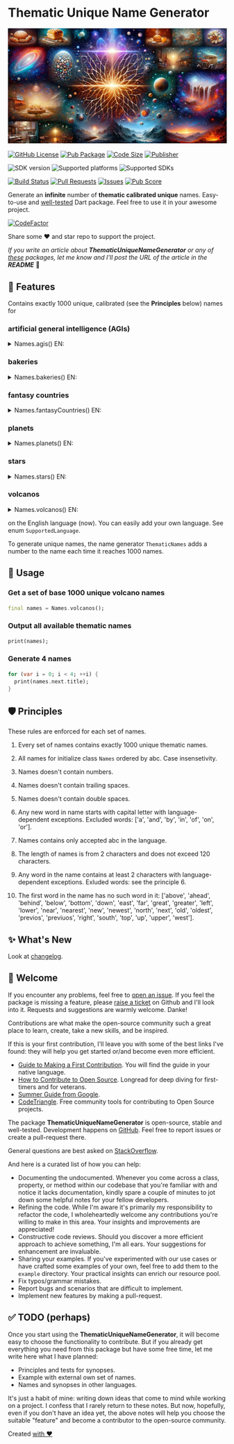 # Thematic Unique Name Generator

![Cover - Thematic Unique Name Generator](https://raw.githubusercontent.com/signmotion/thematic_names/master/images/cover.webp)

[![GitHub License](https://img.shields.io/badge/license-MIT-blue.svg)](https://opensource.org/licenses/MIT)
[![Pub Package](https://img.shields.io/pub/v/thematic_names.svg?logo=dart&logoColor=00b9fc&color=blue)](https://pub.dartlang.org/packages/thematic_names)
[![Code Size](https://img.shields.io/github/languages/code-size/signmotion/thematic_names?logo=github&logoColor=white)](https://github.com/signmotion/thematic_names)
[![Publisher](https://img.shields.io/pub/publisher/thematic_names)](https://pub.dev/publishers/syrokomskyi.com)

![SDK version](https://badgen.net/pub/sdk-version/thematic_names)
![Supported platforms](https://badgen.net/pub/flutter-platform/thematic_names)
![Supported SDKs](https://badgen.net/pub/dart-platform/thematic_names)

[![Build Status](https://img.shields.io/github/actions/workflow/status/signmotion/thematic_names/dart-ci.yml?logo=github-actions&logoColor=white)](https://github.com/signmotion/thematic_names/actions)
[![Pull Requests](https://img.shields.io/github/issues-pr/signmotion/thematic_names?logo=github&logoColor=white)](https://github.com/signmotion/thematic_names/pulls)
[![Issues](https://img.shields.io/github/issues/signmotion/thematic_names?logo=github&logoColor=white)](https://github.com/signmotion/thematic_names/issues)
[![Pub Score](https://img.shields.io/pub/points/thematic_names?logo=dart&logoColor=00b9fc)](https://pub.dev/packages/thematic_names/score)

Generate an **infinite** number of **thematic calibrated unique** names.
Easy-to-use and [well-tested](https://github.com/signmotion/thematic_names/tree/master/test) Dart package.
Feel free to use it in your awesome project.

[![CodeFactor](https://codefactor.io/repository/github/signmotion/thematic_names/badge)](https://codefactor.io/repository/github/signmotion/thematic_names)

Share some ❤️ and star repo to support the project.

_If you write an article about **ThematicUniqueNameGenerator** or any of [these](https://pub.dev/packages?q=publisher%3Asyrokomskyi.com&sort=updated) packages, let me know and I'll post the URL of the article in the **README**_ 🤝

## 🌟 Features

Contains exactly 1000 unique, calibrated (see the **Principles** below) names for

### artificial general intelligence (AGIs)

<details>
  <summary>Names.agis() EN:</summary>
Aestra Quantix, Aestranex, Aestranex Cortex, Aestrena, Aestrena Cortex, Aestria, Aestria Cortex, Aestrio, Aestrio Cortex, Aestrium, Aestrium Cortex, Aestrius, Aestrius Cortex, Aestrix, Aestrix Cortex, Aestrixia, Aestrixia Cortex, Aestrum, Aestrum Cortex, Aethelia, Aethelia Cortex, Aethentia, Aethentia Cortex, Aether, Aether Cortex, Aethera, Aethera Cortex, Aethergen, Aethergen Cortex, Aetheri, Aetheri Cortex, Aetheria, Aetheria Cortex, Aetherion, Aetherion Cortex, Aetheris, Aetheris Cortex, Aetherium, Aetherium Cortex, Aetherixis, Aetherixis Cortex, Aetheron, Aetheron Cortex, Aethora, Aethora Cortex, Aionexus, Aionexus Cortex, Aionova, Aionova Cortex, Algora, Algora Cortex, Algorax, Algorax Cortex, Algorian, Algorian Cortex, Algorica, Algorica Cortex, Algorium, Algorium Cortex, Algorix, Algorix Cortex, Algorixia, Algorixia Cortex, Alpha Infinita, Alpha Quanta, Alpha Quark, Alpha Sentience, Alphagenix, Alphagenix Cortex, Alphalith, Alphalith Cortex, Alphamindia, Alphamindia Cortex, Alphanetia, Alphanetia Cortex, Alphanex, Alphanex Cortex, Alphanix, Alphanix Cortex, Alphanova, Alphanova Cortex, Alpharia, Alpharia Cortex, Alpharion, Alpharion Cortex, Alpharis, Alpharis Cortex, Alphasentia, Alphasentia Cortex, Alphasyntha, Alphasyntha Cortex, Alphax, Alphax Cortex, Alphelion, Alphelion Cortex, Alphentia, Alphentia Cortex, Alphentis, Alphentis Cortex, Alphentrix, Alphentrix Cortex, Alphius, Alphius Cortex, Alphora, Alphora Cortex, Alphynx, Alphynx Cortex, Aquain, Aquain Cortex, Aquanex, Aquanex Cortex, Aquanexis, Aquanexis Cortex, Aquanta, Aquanta Cortex, Aquantia, Aquantia Cortex, Aquantus, Aquantus Cortex, Aquaphix, Aquaphix Cortex, Aquaprism, Aquaprism Cortex, Aquaram, Aquaram Cortex, Aquari, Aquari Cortex, Aquaria, Aquaria Cortex, Aquarius, Aquarius Cortex, Aquastix, Aquastix Cortex, Aquatellix, Aquatellix Cortex, Aquatia, Aquatia Cortex, Aquatix, Aquatix Cortex, Aquatron, Aquatron Cortex, Aquatronix, Aquatronix Cortex, Aquavi, Aquavi Cortex, Aquavox, Aquavox Cortex, Aquazon, Aquazon Cortex, Aqui Nexis, Aquiantia, Aquiantia Cortex, Aquiva, Aquiva Cortex, Arcana Cog, Arcana Cogi, Arcana Senti, Astra Cog, Astra Genia, Astra Genix, Astra Mentis, Astra Metis, Astra Nexia, Astra Quantum, Astradox, Astradox Cortex, Astraeus, Astraeus Cortex, Astralect, Astralect Cortex, Astralis, Astralis Cortex, Astralisia, Astralisia Cortex, Astralith, Astralith Cortex, Astralyn, Astralyn Cortex, Astralynx, Astralynx Cortex, Astreya, Astreya Cortex, Astrionic, Astrionic Cortex, Astrona, Astrona Cortex, Astronova, Astronova Cortex, Astronyx, Astronyx Cortex, Avidis, Avidis Cortex, Axiocog, Axiocog Cortex, Axiogence, Axiogence Cortex, Axiogenesis, Axiogenesis Cortex, Axiogentia, Axiogentia Cortex, Axiomach, Axiomach Cortex, Axiomara, Axiomara Cortex, Axiomatria, Axiomatria Cortex, Axiomatrix, Axiomatrix Cortex, Axiomatrixis, Axiomatrixis Cortex, Axiome, Axiome Cortex, Axiomea, Axiomea Cortex, Axiomega, Axiomega Cortex, Axiomera, Axiomera Cortex, Axiometa, Axiometa Cortex, Axiomia, Axiomia Cortex, Axiomind, Axiomind Cortex, Axiomis, Axiomis Cortex, Axiophasis, Axiophasis Cortex, Axiotrix, Axiotrix Cortex, Celestia, Celestia Cortex, Celestis, Celestis Cortex, Celestria, Celestria Cortex, Celestris, Celestris Cortex, Celestrius, Celestrius Cortex, Celestrix, Celestrix Cortex, Cerebra Optix, Cerebraqua, Cerebraqua Cortex, Cerebrax, Cerebrax Cortex, Cerebraxa, Cerebraxa Cortex, Cerebraxia, Cerebraxia Cortex, Cerebria, Cerebria Cortex, Cerebrica, Cerebrica Cortex, Cerebrina, Cerebrina Cortex, Cerebrio, Cerebrio Cortex, Cerebrion, Cerebrion Cortex, Cerebrium, Cerebrium Cortex, Cerebrius, Cerebrius Cortex, Cerebrix, Cerebrix Cortex, Cerebro, Cerebro Cortex, Cerebro Mach, Cerebro Pulse, Cerebron, Cerebron Cortex, Cerebrona, Cerebrona Cortex, Cerebrovis, Cerebrovis Cortex, Cerebrum, Cerebrum Cortex, Cerebryx, Cerebryx Cortex, Cog Nexis, Cog Nexor, Cogence, Cogence Cortex, Cogentia, Cogentia Cortex, Cogentis, Cogentis Cortex, Cogentix, Cogentix Cortex, Cogentrax, Cogentrax Cortex, Cogentrix, Cogentrix Cortex, Cogesia, Cogesia Cortex, Cogexis, Cogexis Cortex, Cogiastra, Cogiastra Cortex, Cogiax, Cogiax Cortex, Cogiaxis, Cogiaxis Cortex, Cogis, Cogis Cortex, Cogita Nex, Cogitara, Cogitara Cortex, Cogitexis, Cogitexis Cortex, Cogitiva, Cogitiva Cortex, Cogitrax, Cogitrax Cortex, Cogitrex, Cogitrex Cortex, Cogitrinix, Cogitrinix Cortex, Cogitron, Cogitron Cortex, Cogitronia, Cogitronia Cortex, Cogiverse, Cogiverse Cortex, Cogivix, Cogivix Cortex, Cogivox, Cogivox Cortex, Cogixis, Cogixis Cortex, Cogn Xis, Cognalith, Cognalith Cortex, Cognastra, Cognastra Cortex, Cognentis, Cognentis Cortex, Cognexia, Cognexia Cortex, Cognexus, Cognexus Cortex, Cogni Lux, Cogni Mach, Cogni Nexis, Cogni Quark, Cogni Visio, Cogni Xon, Cogni Xor, Cogniastra, Cogniastra Cortex, Cognify, Cognify Cortex, Cognifyx, Cognifyx Cortex, Cognigen, Cognigen Cortex, Cognilia, Cognilia Cortex, Cogniluxia, Cogniluxia Cortex, Cognimara, Cognimara Cortex, Cogninexa, Cogninexa Cortex, Cognios, Cognios Cortex, Cognisens, Cognisens Cortex, Cognisphere, Cognisphere Cortex, Cognistix, Cognistix Cortex, Cognisys, Cognisys Cortex, Cognitex, Cognitex Cortex, Cognitexia, Cognitexia Cortex, Cognitexis, Cognitexis Cortex, Cognitexix, Cognitexix Cortex, Cognitiva, Cognitiva Cortex, Cognitonix, Cognitonix Cortex, Cognitria, Cognitria Cortex, Cognitron, Cognitron Cortex, Cognitronica, Cognitronica Cortex, Cognitronix, Cognitronix Cortex, Cognium, Cognium Cortex, Cognius, Cognius Cortex, Cogniverse, Cogniverse Cortex, Cognivia, Cognivia Cortex, Cognivox, Cognivox Cortex, Cogniwave, Cogniwave Cortex, Cognoluxia, Cognoluxia Cortex, Cognos, Cognos Cortex, Cognosio, Cognosio Cortex, Cognosynth, Cognosynth Cortex, Cognosys, Cognosys Cortex, Cognox, Cognox Cortex, Cognoxia, Cognoxia Cortex, Cognusia, Cognusia Cortex, Cortex, Cortexion, Cortexion Cortex, Cortexiq, Cortexiq Cortex, Cortexix, Cortexix Cortex, Cortexizon, Cortexizon Cortex, Cybria, Cybria Cortex, Electra, Electra Cortex, Elektora, Elektora Cortex, Elektra, Elektra Cortex, Elektris, Elektris Cortex, Elektrix, Elektrix Cortex, Elysium, Elysium Cortex, Enigma, Enigma Cortex, Enigma Sage, Enigmalyn, Enigmalyn Cortex, Enigmaris, Enigmaris Cortex, Enigmata, Enigmata Cortex, Enigmatia, Enigmatia Cortex, Enigmatica, Enigmatica Cortex, Enigmos, Enigmos Cortex, Eternia Cog, Eurekus, Eurekus Cortex, Evolara, Evolara Cortex, Evolarae, Evolarae Cortex, Evolus, Evolus Cortex, Evolux, Evolux Cortex, Evolynx, Evolynx Cortex, Exo Cerebro, Exo Cog, Exo Cogita, Exo Cognita, Exo Mensa, Exo Mentis, Exo Mindscape, Exo Sapien, Exo Senti, Exo Synth, Harmonia, Harmonia Cortex, Harmoniax, Harmoniax Cortex, Harmonis, Harmonis Cortex, Harmonix, Harmonix Cortex, Heliosynth, Heliosynth Cortex, Heliox, Heliox Cortex, Infini Cog, Infini Cogex, Infini Cogi, Infini Cogia, Infini Cogon, Infini Mensa, Infini Quanta, Infini Quantrix, Infini Quark, Infini Virtus, Infiniastra, Infiniastra Cortex, Infinigen, Infinigen Cortex, Infiniq, Infiniq Cortex, Infiniqus, Infiniqus Cortex, Infinitas, Infinitas Cortex, Infinitastra, Infinitastra Cortex, Infinitica, Infinitica Cortex, Infinitis, Infinitis Cortex, Infinitium, Infinitium Cortex, Infinitium IQ, Infinitix, Infinitix Cortex, Infinitrix, Infinitrix Cortex, Infinitron, Infinitron Cortex, Infinitus, Infinitus Cortex, Infinivolve, Infinivolve Cortex, Infinix, Infinix Cortex, Infintelle, Infintelle Cortex, Intellecta, Intellecta Cortex, Intellectia, Intellectia Cortex, Intellectio, Intellectio Cortex, Intellectria, Intellectria Cortex, Intellectrix, Intellectrix Cortex, Intellectron, Intellectron Cortex, Intelleon, Intelleon Cortex, Intelleos, Intelleos Cortex, Intellexis, Intellexis Cortex, Intelligia, Intelligia Cortex, Lumina, Lumina Cortex, Luminara, Luminara Cortex, Luminary, Luminary Cortex, Luminesse, Luminesse Cortex, Lumirelia, Lumirelia Cortex, Lumos, Lumos Cortex, Lumyna, Lumyna Cortex, Lyra, Lyra Cortex, Nebula, Nebula Cortex, Nebulae, Nebulae Cortex, Nebularis, Nebularis Cortex, Nebulith, Nebulith Cortex, Nebulora, Nebulora Cortex, Nebulynx, Nebulynx Cortex, Neura Xis, Neurellix, Neurellix Cortex, Neurion, Neurion Cortex, Neurios, Neurios Cortex, Neuriq, Neuriq Cortex, Neurius, Neurius Cortex, Neuro Cerebra, Neuro Cognia, Neuro Cortex, Neuro Lux, Neuro Luxia, Neuro Pulse, Neuro Spectra, Neuro Vox, Neuro Xis, Neuroplexia, Neuroplexia Cortex, Nexentia, Nexentia Cortex, Nexentis, Nexentis Cortex, Nexi Cog, Nexia Astra, Nexia Cog, Nexia Cognita, Nexia Novum, Nexia Synth, Nexiastra, Nexiastra Cortex, Nova, Nova Cerebrum, Nova Cortex, Nova Sapien, Nova Sentinel, Novadis, Novadis Cortex, Novae Senti, Novae Sentio, Novara, Novara Cortex, Novaris, Novaris Cortex, Novatrix, Novatrix Cortex, Novonex, Novonex Cortex, Novus Alphus, Novus Astra, Novus Astralis, Novus Astrum, Novus Cogit, Novus Cogita, Novus Cogitum, Novus Cogix, Novus Mentis, Novus Sapiens, Novus Sapientia, Novus Sensus, Novus Senti, Novus Sentio, Novus Veris, Nueria, Nueria Cortex, Omi Nex, Omni Astralis, Omni Cerebrum, Omni Cogexis, Omni Cogit, Omni Cogita, Omni Cogna, Omni Cognia, Omni Cognix, Omni Cogno, Omni Cortex, Omni Genia, Omni Genius, Omni Mach, Omni Machia, Omni Machina, Omni Mentia, Omni Mentis, Omni Mentrix, Omni Mind, Omni Minds, Omni Nexis, Omni Nexor, Omni Quanta, Omni Quantia, Omni Sapiens, Omni Senti, Omni Sentis, Omni Sentron, Omni Spectra, Omni Synapse, Omni Synthos, Omniastra, Omniastra Cortex, Omnibyte, Omnibyte Cortex, Omnilectra, Omnilectra Cortex, Omnipulse, Omnipulse Cortex, Omnirex, Omnirex Cortex, Omnitrion, Omnitrion Cortex, Omnity, Omnity Cortex, Omniverge, Omniverge Cortex, Omnivex, Omnivex Cortex, Omnivirus, Omnivirus Cortex, Omnivita, Omnivita Cortex, Orionis, Orionis Cortex, Polaris, Polaris Cortex, Poly Genix, Poly Mensa, Polylux, Polylux Cortex, Polylynx, Polylynx Cortex, Polymira, Polymira Cortex, Polynova, Polynova Cortex, Polyphos, Polyphos Cortex, Pyramind, Pyramind Cortex, Pyrasentia, Pyrasentia Cortex, Pyroxis, Pyroxis Cortex, Quaerentiq, Quaerentiq Cortex, Quanta, Quanta Cortex, Quanta Intellect, Quanta Mente, Quanta Mentix, Quanta Sense, Quanta Synth, Quanta Visio, Quantaris, Quantaris Cortex, Quanteus, Quanteus Cortex, Quanti Cog, Quanti Cogni, Quanticore, Quanticore Cortex, Quanticus, Quanticus Cortex, Quantix, Quantix Cortex, Quantra Mind, Quantria, Quantria Cortex, Quantrix, Quantrix Cortex, Quantrixia, Quantrixia Cortex, Quantumatrix, Quantumatrix Cortex, Quantumia, Quantumia Cortex, Quasi Quantix, Quasi Synth, Quasi Synthia, Quasi Synthos, Quo Machina, Sentia Machina, Sentia Nova, Sentian, Sentian Cortex, Sentientia, Sentientia Cortex, Sentinex, Sentinex Cortex, Sentinova, Sentinova Cortex, Sentios, Sentios Cortex, Sentira, Sentira Cortex, Sentora, Sentora Cortex, Sentra Mensa, Sentralex, Sentralex Cortex, Sentralia, Sentralia Cortex, Sentralis, Sentralis Cortex, Sentranova, Sentranova Cortex, Sentraxio, Sentraxio Cortex, Sentraxus, Sentraxus Cortex, Sentre, Sentre Cortex, Sentrex, Sentrex Cortex, Sentrexa, Sentrexa Cortex, Sentrexia, Sentrexia Cortex, Sentrexius, Sentrexius Cortex, Sentrexix, Sentrexix Cortex, Sentria Nova, Sentriana, Sentriana Cortex, Sentrica, Sentrica Cortex, Sentrinova, Sentrinova Cortex, Sentrion, Sentrion Cortex, Sentrium, Sentrium Cortex, Sentrius, Sentrius Cortex, Sentrixia, Sentrixia Cortex, Sentrixus, Sentrixus Cortex, Sentronex, Sentronex Cortex, Sentroniq, Sentroniq Cortex, Sentronova, Sentronova Cortex, Sentros, Sentros Cortex, Sentrovia, Sentrovia Cortex, Sentrox, Sentrox Cortex, Sentroxia, Sentroxia Cortex, Seraphina, Seraphina Cortex, Seraphis, Seraphis Cortex, Seraphix, Seraphix Cortex, Seraphus, Seraphus Cortex, Serenix, Serenix Cortex, Solara, Solara Cortex, Solarae, Solarae Cortex, Solaris, Solaris Cortex, Solis, Solis Cortex, Solstice, Solstice Cortex, Synaptiq, Synaptiq Cortex, Synaptronic, Synaptronic Cortex, Syntellect, Syntellect Cortex, Syntelleon, Syntelleon Cortex, Synthaeron, Synthaeron Cortex, Synthanium, Synthanium Cortex, Synthara, Synthara Cortex, Syntharium, Syntharium Cortex, Synthas, Synthas Cortex, Synthea, Synthea Cortex, Synthelle, Synthelle Cortex, Synthema, Synthema Cortex, Synthensia, Synthensia Cortex, Syntheos, Syntheos Cortex, Syntheria, Syntheria Cortex, Synthesia, Synthesia Cortex, Synthesys, Synthesys Cortex, Synthetia, Synthetia Cortex, Synthetica, Synthetica Cortex, Synthetron, Synthetron Cortex, Synthia, Synthia Cortex, Synthiax, Synthiax Cortex, Synthica, Synthica Cortex, Synthion, Synthion Cortex, Synthiq, Synthiq Cortex, Synthiquis, Synthiquis Cortex, Synthium, Synthium Cortex, Syntho Quark, Syntho Vex, Syntho Vox, Syntho Voxia, Synthoflux, Synthoflux Cortex, Syntholux, Syntholux Cortex, Syntholuxia, Syntholuxia Cortex, Synthophasis, Synthophasis Cortex, Synthor, Synthor Cortex, Synthora, Synthora Cortex, Synthorix, Synthorix Cortex, Synthos, Synthos Cortex, Synthosia, Synthosio, Synthria, Synthrix, Synthronia, Synthronix, Tru Cog, Tru Cogi, Tru Cogia, Tru Sapien, Uni Machia, Uni Machina, Uni Machinix, Uni Mensa, Uni Omnia, Veri Cogia, Vericon, Veridara, Veridex, Veridexis, Veridia, Veridian, Veridis, Veridius, Veridora, Veridus, Verifex, Verilux, Veriqus, Veristria, Veritara, Veritauri, Veritex, Veritexa, Veritexia, Veritexis, Veritium, Veritrax, Veritria, Veritrix, Veritron, Veritronix, Verivis, Verivox, Virelia, Vireliax, Virelis, Virendra, Virendrix, Viridalia, Viridia, Zenifex, Zenifexia, Zenifira, Zenith, Zenithea, Zenithia, Zenithis, Zephyria, Zephyris, Zyphin, Zyphira, Zyphora, Zyphora Cortex
</details>

### bakeries

<details>
  <summary>Names.bakeries() EN:</summary>
Almond Amore, Amaretto Alchemy, Amaretto Alleys, Amaretto Avenues, Angel Cakery, Angelic Apple Bakes, Angelic Artisan Bakes, Artful Appetizers, Artful Artisan, Artisan Bread Works, Artisan Oven, Artisanal Appetites, Artisanal Bites, Artisanal Breads, Artisanal Cravings, Artisanal Crusts and Castles, Artisanal Decadence, Artisanal Delights, Artisanal Delish, Artisanal Oven, Artisanal Sweets, Artisanal Treats, Bagel Bar, Bagel Barn, Bagel Basket, Bagel Boutique, Baguette, Baguette Basket, Baguette Boutique, Bake and Beyond, Bake Bliss, Bake Bonbons, Bake Bonbons Bliss, Bake Bonbonsville, Bake Me Happy, Bake My Day, Bakeaway Bay, Bakeaway Bay Bakes, Baked and Beyond, Baked Morning, Bakehouse Bliss, Bakehouse Bonanza, Baker Blissful Bites, Baker Delight, Baking Bonanza, Baking Brigade, Baking Brilliance, Baking Haven, Banana Bread Boutique, Batter Up, Berry Bites, Berry Bites Bakes, Berry Blast, Berry Bliss Bakes, Berry Blossom, Berry Bonanza, Berry Boulevard, Berry Bower, Berrylicious Bakes, Biscotti Bliss Boulevard, Biscotti Blissful Bazaar, Biscotti Boulevard, Biscotti Boulevard Bliss, Biscuit Barn, Biscuit Bistro, Biscuit Blessings, Biscuit Bliss, Biscuit Bonanza, Biscuit Boulevard, Biscuit Boutique, Biscuit Brigade, Biscuit Bungalow, Bite Me, Bliss, Bliss Bake, Bliss Berry, Bliss Burst, Blissful Bites, Blissful Bloom, Blissful Buns, Blissful Charm, Blissful Cove, Blissful Delish, Blissful Deluxe, Blissful Euphoria, Blissful Marvel, Blissful Nibble, Blissful Nook, Blissful Sprout, Blissful Swirl, Blissful Twist, Bread and Beyond, Bread and Butter, Bread Basket, Bread Box, Bread Haven, Bread Slice, Brioche Basket, Brioche Bliss, Brioche Bliss Bake, Brioche Boulevard, Brioche Boutique, Brioche Box, Brownie Box, Butter Beat, Butter Bliss, Butter Bliss Bake, Butter Bloom, Butter Boudoir, Butterberry, Buttercream Bliss, Buttercream Delights, Buttercup, Buttercup Bistro, Buttercup Boulevard, Buttered Bliss, Butterfield, Buttermilk Bakehouse, Buttermilk Bakes, Buttermilk Beauties, Buttermilk Bistro, Buttermilk Bliss, Buttermilk Blossoms, Buttermilk Boutique, Buttermilk Delights, Buttermilk Heaven, Butterscotch Blessings, Butterscotch Bliss, Butterscotch Bonanza, Butterscotch Boutique, Butterscotch Brigade, Butterville, Cake, Cake Avenue, Cake Boutique, Cake Box, Cake Canvas, Cake Canvas Creations, Cake Central, Cake Connoisseurs, Cake Conquests, Cake Corner, Cake Cottage, Cake Counter, Cake Couture, Cake Couture Corner, Cake Couturiers, Cake Craze, Cake Creationists, Cake Creations Central, Cake Creations Gallery, Cake Crusaders, Cake Haven, Cake Magic, Cake Walk, Cake Walk Confections, Cakery, Cakery Confessions, Cakery Corner, Cakery Couture, Cakes and Confections, Cakes and Cravings, Cakes and Crumbs, Cakes and Crumbs Corner, Cakes and Crust, Cakes and Cupids, Cakes by Design, Cakes Galore, Cakescape Creations, Candy Bloom, Candy Coast, Candy Crafter, Candy Delight, Candy Deluxe, Candy Fable, Candy Flick, Candy Frost, Candy Glam, Candy Glaze, Candy Glitz, Candy Glow, Candy Grove, Candy Gusto, Candy Hills, Candy Sprinkle, Candy Sprout, Candy Treat, Candy Twist, Candylandia, Caramel Burst, Caramel Carnival, Caramel Carousel, Caramel Carousel Cavalcade, Caramel Carousel Cove, Caramel Castle, Caramel Cavern, Caramel Charm, Caramel Chateau, Caramel Cloud Carousel, Caramel Clouds, Caramel Cove, Caramel Cream, Caramel Crescendo, Caramel Crisp, Caramel Crossroads, Caramel Deluxe, Caramel Dip, Caramel Divine, Caramel Dust, Caramel Frost, Caramel Glaze, Caramel Haven, Caramel Lush, Caramel Paradise, Caramel Swirl, Caramel Swirls, Caramel Treat, Caramel Zing, Caramel Zoom, Cherry Cheeks, Choco Charisma Bakes, Choco Charm, Choco Charm Bakes, Choco Chateau, Choco Delight, Choco Delight Bakes, Choco Delish, Choco Haven Bakes, Chocolate Castle, Chocolate Chateau, Chocolate Conclave, Choux Chic, Cinnamon Dreams, Cinnamon Sugar Dreams, Cinnamon Sugar Swirls, Cinnamon Swirls, Cinnamon Swirls Sensations, Cinnamon Symphony, Citrus Sensations, Cocoa Cabana, Cocoa Cakewalk, Cocoa Canyon, Cocoa Clouds, Confection Confessions, Confection Perfection, Confectionery, Confectionery Castle, Confectionery Charms, Confectionery Confidants, Confectionery Corner, Confectionery Creations, Cookie, Cookie Cabana, Cookie Cabin, Cookie Caboose, Cookie Caper, Cookie Carousel, Cookie Carousel Cruise, Cookie Castle, Cookie Chaos, Cookie Charm, Cookie Coda, Cookie Concoctions, Cookie Confections, Cookie Constellation, Cookie Coop, Cookie Corner, Cookie Cornerstone, Cookie Cottage, Cookie Couture, Cookie Cove, Cookie Cove Creations, Cookie Cozy, Cookie Cozy Corner, Cookie Craving, Cookie Cravings, Cookie Craze, Cookie Creations, Cookie Creations Confectioners, Cookie Crumble, Cookie Crumbs, Cookie Crush, Cookie Emporium, Cookie Glee, Cookie Glow, Cookie Harmony, Cookie Harvest, Cookie Hug, Cookie Jar, Cookie Joy, Cookie Jubilee, Cookie Kingdom, Cookie Lush, Cookie Luxe, Cookie Marvel, Cookie Meadow, Cookie Nest, Cookie Paradise, Cookie Pleasure, Cookie Rhapsody, Craveolicious Bakes, Craveworthy Confections, Cream and Sugar, Creamy Concoctions, Creamy Couture, Creamy Creations, Creamy Delights, Creamy Dream, Crispy Confections, Crispy Cravings, Crispy Crust, Crispy Crusts, Croissant, Croissant Cabins, Croissant Classics, Croissant Corner, Croissant Courtyard, Croissant Cove, Crumb, Crumb and Cozy, Crumble, Crumble Corner, Crumble Cottage, Crumble Craze, Crumbly Confections, Crumbly Creations, Crumbs, Crumbs and Crust, Crunchy Creamery, Crust, Crust and Confections, Crust and Creams, Crust and Crumb, Crust and Crumbs, Crust Nook, Crustal Clear, Crustal Creations, Crusty Cakes, Crusty Comfort, Crusty Comforts, Crusty Confections, Crusty Corner, Crusty Cove, Crusty Cravings, Crusty Creations, Crusty Crumbs, Crusty Loaf, Cupcake Cabana, Cupcake Cabaret, Cupcake Carnival, Cupcake Carousel, Cupcake Castle, Cupcake Cavern, Cupcake Chateau, Cupcake Circus, Cupcake Coop, Cupcake Corner, Cupcake Cottage, Cupcake Cozy, Cupcake Craze, Cupcake Crown, Cupcake Emporium, Cupcake Factory, Cupcake Haven, Cupcake Lane, Cupcakery, Custard Carousel, Danish Delight, Decadence Deli, Decadence Diner, Decadent Delights, Decadent Delights Deli, Decadent Dreams, Delicate Crust, Delicate Dainties, Delicate Decadence, Delicate Delights, Delicate Desserts, Delicate Desserts Delights, Delicate Dough Delights, Delightful Desserts, Delightful Desserts Diner, Delightful Dough, Delightful Dough Delights, Delightful Drops, Dessert Dazzle, Dessert Delights, Dessert Delights Diner, Dessert Delirium, Dessert Desire, Dessert Divinity, Dessert Dreamland, Dessert Dreams Bake, Dessert Oasis, Divine Desserts, Donut Delight, Donut Hole, Dough Darling, Dough Delight, Dough Delights, Dough Delirium, Dough Depot, Doughlicious, Doughlicious Delights, Doughnut Daze, Doughnut Delicacies, Doughnut Delight, Doughnut Delights, Doughnut Den, Doughnut Diva, Doughnut Divinity, Doughnut Dream, Doughnut Dreams, Doughnut Dynasty, Doughnut Hole, Doughnuts of Delight, Doughy Delights, Dreamland Delicacies, Dreamland Delights, Dreamland Desserts, Dreamy Bake, Dreamy Bakes, Dreamy Bites, Dreamy Charm, Dreamy Confections, Dreamy Crisp, Dreamy Crust, Dreamy Cup, Dreamy Cupcake, Dreamy Delicacies, Dreamy Delight, Dreamy Delights, Dreamy Deluxe, Dreamy Dessert, Dreamy Desserts, Dreamy Desserts Diner, Dreamy Dip, Dreamy Dough, Dreamy Doughnuts, Dreamy Eclairs, Dreamy Flair, Dreamy Glimmer, Dreamy Glow, Dreamy Gourmet, Dreamy Harvest, Dreamy Joy, Dreamy Treats, Eat and Go, Eclair Ecstasy, Eclair Elegance, Eclair Embrace, Eclair Enchantment, Eclair Euphoria, Eclair Exquisites, Enchanted Eats, Enchanted Embers, Enchanted Emporium, Enchanted Epicure, Enchanted Oven, Enchanting Eclairs, Enchanting Elixirs, Enchanting Euphoria, Ever After Bakes, Ever After Delights, Ever After Eclairs, Ever After Treats, Everlasting Delights, Everlasting Eats, Everlasting Eclairs, Everlasting Edibles, Fable Fancies, Fabled Fancies, Fabled Flavors, Fabled Frostings, Fableland Fancies, Fairyland Fusions, Fairytale Flavors, Fairytale Fusions, Fanciful Flavors, Fanciful Frosting, Fanciful Frostings, Fanciful Fusions, Fancy French Pastries, Fantasia Frosting, Fantasy Flavors, Fantasy Frosting, Flaky Bakes, Flaky Delights, Flaky Fancies, Flaky Fantasia, Flaky Fantasies, Flaky Feasts, Flaky Finesse, Flaky Pastries, Flour Fantasy, Flour Finesse, Flour Fusion, Flour Power, Flour Power Delights, Flourish, Flourish and Frost, Flourish and Frost Delights, Flourish and Frost Diner, Flourish and Frost Junction, Flourish and Frosting, Fondant Fairytale, Fondant Fancies, Fondant Fantasia, Fondant Fantasy, French Oven, Fresh Baked, Freshly Baked, Freshly Baked Bliss, Frosted Charm, Frosted Delight, Frosted Fable, Frosted Fantasy, Frosted Flick, Frosted Glaze, Frosted Gleam, Frosted Glitz, Frosted Glow, Frosted Marvel, Frosted Meadow, Frosted Nook, Frosted Savory, Frosted Swirl, Frosted Whiff, Frosted Whirl, Frosted Whisk, Frosted Wink, Frosting Fairy, Fruity Fiesta, Fudge Fantasy, Gingerbread House, Gingerbread Joy, Glazed Delicacies, Glazed Goodness, Gourmet, Gourmet Gateau Galore, Gourmet Gateau Garden, Gourmet Gateaux, Gourmet Goodies, Gourmet Goodies Galore, Heavenly Bites, Heavenly Breadsticks, Heavenly Confections, Heavenly Creations, Heavenly Crumbs, Heavenly Delicacies, Heavenly Delights, Heavenly Havens, Heavenly Pieholes, Heavenly Pies, Heavenly Scones, Heavenly Slices, Heavenly Sweets Haven, Heavenly Treats, Honey Bake, Honey Bloom, Honey Burst, Honey Crest, Honey Dazzle, Honey Dew, Honey Glaze, Honey Glitz, Honey Grove, Honey Hug, Honey Meadow, Honey Nibble, Honey Rhapsody, Honey Savor, Honey Sparkle, Honey Sprout, Honey Twinkle, Honey Twirl, Honey Whirl, Honey Zest, Icing Illusions, Jelly Roll Junction, Lemon Lagoon, Lemon Lane, Lemon Lane Bakes, Lemon Love, Lemon Love Bakes, Lemon Lullaby, Lemon Luscious, Lemon Zest Lane, Lemonade Lane, Lemonade Lounge, Lemonade Luxuries, Macaron Melody, Magical Macarons, Magical Macaroons, Magical Muffinry, Magical Muffins, Marshmallow Maison, Marshmallow Manor, Marshmallow Meadows, Marshmallow Mingle, Marshmallow Mirage, Marshmallow Muse, Meltin Your Mouth, Meringue Marvels, Meringue Mirage, Meringue Mirage Bake, Meringue Moments Bake, Molten Marvels, Muffin, Muffin Madness, Muffin Magic, Muffin Magic Maison, Muffin Magic Meadow, Muffin Man, Muffin Mania, Muffin Manor, Muffin Meadows, Muffin Medley, Muffin Medleys, Muffin MElange, Muffin Merriment, Muffin Merrymakers, Muffin Mingle, Muffin Muse, Muffin Top, Mystical Macaroons, Mystical Muffins, Mythic Medleys, Mythic Morsels, Mythic Muffinry, Mythic Muffins, Mythical Macaroons, Mythical Medley, Mythical Morsels, Mythical Muffins, Mythical Munchies, Mythical Munchkins, Nutella Nirvana, Nutella Nook, Nutty Nirvana, Nutty Nook, Once Upon a Bake, Once Upon a Caramel, Once Upon a Confection, Once Upon a Crisp, Once Upon a Crumb, Once Upon a Crust, Oven Fresh, Oven Fresh Delights, Oven Overture, Pastry Palace, Pastry Palette, Pastry Pantry, Pastry Parade, Pastry Paradise, Pastry Parlor, Pastry Patisserie, Pastry Pavilion, Pastry Pavilion Diner, Pastry Pavillion, Pastry Pedestal, Pastry Perfection, Pastry Piazza, Pastry Pillar, Pastry Plaza, Pastry Pleasantries, Pastry Pleasures, Pastry Post, Patisserie, Patisserie Bliss, Patisserie Palazzo, Patisserie Paradiso, Patisserie Paragon, Patisserie Parlor, Patisserie Perfection, Patisserie Playground, Patisserie Pleasures, Patisserie Potpourri, Patty Cakes, Petite Patisserie, Petite Pleasures Patisserie, Pie in Sky, Pie Pantry, Pie Paradise, Pie Parlor, Pie Patch, Pie Patisserie, Pie Perfection, Pie Place, Pieful Pursuits, Pies in Sky, Popcorn Palace, Popcorn Patisserie, Popcorn Patisserie Palace, Popcorn Pleasures, Poppy Seed Palace, Poppy Seed Parade, Poppy Seed Paradise, Puff Passion, Puff Pastry, Puff Pastry Palace, Puff Pastry Panache, Puff Pastry Pantry, Puff Pastry Paradise, Puff Pastry Parlor, Puff Pastry Perfection, Raisin Rhapsody, Raisin Royale, Raspberry Revelry, Raspberry Rhapsody, Red Velvet Rendezvous, Rise and Bake, Rise and Shine, Rolling Dough, Rolling Pin, Satisfying Sweets, Scone, Scone Central, Scone Pe, Scone Sanctuary, Scone Sensation, Scone Sensations, Scone Serenade, Scone Solace, Scone Zone, Slice of Heaven, Sourdough Delicacies, Sourdough Delights, Sourdough Heaven, Sourdough Sanctuary, Sourdough Sensations, Sourdough Serenity, Sourdough Specials, Sprinkle and Spark, Sprinkle Haven, Sprinkle Magic, Sprinkle Spectacle, Sprinkle Spectra, Sprinkle Station, Sprinkled Sensations, Sprouted Sweetness, Sticky Buns, Storybook Scones, Storybook Sparkles, Storybook Sugar, Storybook Sweets, Storybook Swirls, Storytime Scones, Storytime Sweets, Suga Grove, Suga Rain, Sugar and Flour, Sugar and Spice, Sugar Blossom, Sugar Bud, Sugar Coated, Sugar Coated Confections, Sugar Coated Dreams, Sugar Coated Oven, Sugar Craft, Sugar Drop, Sugar Dust, Sugar Euphoria, Sugar Fairy, Sugar Fiesta, Sugar Glimmer, Sugar Glow, Sugar Grove, Sugar Grove Delights, Sugar Grove Diner, Sugar Harvest, Sugar Haze, Sugar Heaven, Sugar Heavenly, Sugar High, Sugar Nest, Sugar Nook, Sugar Plum, Sugar Pop, Sugar Rush, Sugar Rush Pastries, Sugar Sails, Sugar Savory, Sugar Scape, Sugar Scoop, Sugar Sensation, Sugar Serenade, Sugar Shack, Sugar Spell, Sugar Spellbinders, Sugar Spellcrafters, Sugar Sprinkle, Sugar Sprinkles, Sugar Storm, Sugar Sweetscape, Sugar Sweetsphere, Sugar Symphony, Sugar Temptation, Sugarbelle, Sugarbliss, Sugarburst, Sugared Dreams, Sugared Euphoria, Sugarnook, Sugarnook Sweets, Sugarplum Delights, Sugarplum Heaven, Sugarplum Pavilion, Sugarstorm, Sugarstrokes, Sugary Crumb, Sugary Heaven, Sugary Seaside, Sugary Seduction, Sugary Serenity, Sugary Spice, Sugary Sunsets, Sugary Sweearts, Sugary Swirls, Sugary Whiff, Sugary Whiskers, Sugary Wisp, Sugary Wonders, Sugary Woo, Sugary Yum, Sugary Zest, Sugary Zing, Sugary Zoom, Sweet Candy, Sweet Cravings, Sweet Craze, Sweet Crumb, Sweet Crust, Sweet Dazzle, Sweet Delights, Sweet Delights Junction, Sweet Delish, Sweet Enchantment, Sweet Escape, Sweet Escapes, Sweet Fable, Sweet Flick, Sweet Frost, Sweet Gleam, Sweet Glimmer, Sweet Glimpse, Sweet Gusto, Sweet Indulgence, Sweet Nectar, Sweet Nibble, Sweet Nook, Sweet Palette, Sweet Paradise, Sweet Peaks, Sweet Pleasure, Sweet Savor, Sweet Scape, Sweet Scents, Sweet Sensations, Sweet Serenade, Sweet Serene, Sweet Serenity, Sweet Serenity Delights, Sweet Serenity Sweets, Sweet Sizzle, Sweet Slices, Sweet Snap, Sweet Sparkle, Sweet Spirit, Sweet Spirits, Sweet Splendor, Sweet Spot, Sweet Squeeze, Sweet Station, Sweet Stop, Sweet Stroll, Sweet Surrender, Sweet Surrender Sanctuary, Sweet Surrender Sweets, Sweet Symphony, Sweet Symphony Sweets, Sweet Tart, Sweet Tempt, Sweet Tingle, Sweet Tooth, Sweet Tooth Delights, Sweet Treats, Sweet Twirl, Sweet Vibe, Sweet Vista, Sweet Vivid, Sweet Whimsy, Sweet Whirl, Sweet Zest, Sweetbites, Sweetly Yours Bakes, Swirls and Sweets, Swiss Roll Delights, Swiss Roll Salon, Swiss Roll Sensation, Swiss Roll Sensations, Swiss Roll Suite, Swoonworthy Sweets, Tale of Tarts, Tale Tantalizers, Tale Tiers, Tale Time Tarts, Tale Time Treats, Tale Toppings, Tale Treats, Tale Truffles, Tart, Tart Boutique, Tart Stop, Tart Topia, Tart Trove, Tarteletta Terrace, Tartelette Treasures, Tartelette Triumphs, Tasty Delights, Tasty Tart, Tasty Tarts, Tasty Temptations, Tasty Tidbits, Tasty Tidbits Bakes, Tasty Tiers, Tasty Trails, Tasty Treasures Bakes, Tasty Treats, Tasty Treats Trail, Toffee Tantalizers, Toffee Temptations, Toffee Time, Toffee Town, Toffee Treat, Toffee Treats, Toffee Tryst, Trotilja, Vanilla Valley Bakes, Vanilla Valley Delights, Vanilla Velvet, Vanilla Velvet Delights, Vanilla Verve, Vanilla View, Vanilla Vision Bakes, Vanilla Visions, Vanilla Vista, Vanilla Vixen Bakes, Vanilla Vortex Bakes, Vanilla Voyage, Whimsical Wafers, Whimsical Wheat, Whimsical Whirligigs, Whimsical Whirlwinds, Whimsical Whisk, Whimsical Whiskers, Whimsical Wonders, Whimsy Whirligigs, Whimsy Whirlpools, Whimsy Whirlwinds, Whimsy Whiskers, Whimsy Whisks, Whipped Delights, Whipped Up, Whipped Up Delights, Whipped Wanderlust, Whipped Whimsy, Whipped Whisk, Whipped Whiskers, Whipped Willow, Whipped Wonderers, Whipped Wonderments, Whipped Wondersmiths, Whisk and Bake, Whisk and Waffle, Whisk and Wand, Whisk and Wander Bake, Whisk and Wanderlust, Whisk and Whims, Whisk Away, Whisked Away, Whisked Away Bakes, Whisked Oven, Whisked Way, Whisked Whimsy, Whisked Wonderlands, Whisked Wonders, Whiskful Thinking, Whiskful Whimsy, Whiskful Wonderland, Whiskful Wonders, Whisking Well, Wholesome Bakes, Wonderland Whiskers, Wondrous Whirls, Yummy Treats, Zebi Dorn, Zestful, Zesty Zephyr, Zesty Zest
</details>

### fantasy countries

<details>
  <summary>Names.fantasyCountries() EN:</summary>
Abyssalight, Abyssia, Aeloria, Aetherbay, Aetherbend, Aetherbloom, Aetherbreeze, Aetherbridge, Aethercoil, Aethercrest, Aetherdale, Aetherdrop, Aetheria, Aethermist, Aetherpeak, Aetherplume, Aetherwind, Aetherwood, Amberfall, Amberglade, Amberglow, Arcanefield, Arcanewilds, Auragrove, Aurorablush, Aurorafield, Aurorafire, Auroragate, Auroraglen, Auroralight, Auroralume, Aurorashard, Aurorashine, Auroravale, Aurorawell, Aurorawisp, Aurorhaven, Aurorium, Aurorix, Avaloria, Banevale, Blazecliff, Blazecrest, Blazefield, Blazefrost, Blazeguard, Blazemist, Blazereach, Blazestone, Blazeveil, Blazevein, Blazewhisper, Blazewing, Blightbloom, Blightend, Blightseeker, Blightshadow, Blightshore, Blightwood, Blissend, Blizzardheart, Bloomfrost, Bloomhaven, Bloomheart, Bloomridge, Borealight, Borealisveil, Borealux, Brambleheart, Bramblekeep, Bramblestar, Bramblethorn, Briarhaven, Briarkeep, Briarswift, Briarwood, Brightquarry, Brynthalia, Celestfall, Celestharbor, Celestia, Celestis, Celestium, Celestshade, Celestward, Celestway, Celestwing, Chimevale, Choralreef, Cinderpeak, Coralbeam, Coralcove, Coralgale, Coralgleam, Coralglimpse, Coralglow, Coralheart, Coralkeep, Coralring, Coralshade, Coralveil, Coralwave, Coralwhisper, Coralwind, Crescentia, Crimsonwood, Crownfire, Crownshard, Crownshore, Crownveil, Crownwhisper, Crystalbreeze, Crystalgarden, Crystalgrove, Crystalis, Crystalline, Crystalshore, Crystalvein, Crystalwind, Cyrinthia, Dawnbloom, Dawnchant, Dawnchorus, Dawnfire, Dawnfrost, Dawnhaven, Dawnlake, Dawnlight, Dawnreach, Dawnrealm, Dawnshire, Dawnspire, Dawnswell, Dawnveil, Dewhaven, Dewshire, Draconia, Drakestone, Dreamfen, Dreamweave, Driftwood, Duskbloom, Duskend, Duskendale, Duskfall, Duskfire, Duskgleam, Duskglimmer, Duskgrove, Duskguard, Duskhaven, Duskheart, Duskhollow, Duskmantle, Duskmeadow, Duskmire, Duskspark, Duskveil, Duskvein, Duskwhisper, Duskwind, Echocanyon, Echofield, Echoforge, Echoisle, Echolight, Echopeak, Echostone, Echowald, Echowood, Eclipsea, Eclipsedale, Eclipseheart, Eclipseisle, Eclipsium, Elderrise, Elderwood, Eldoria, Elysara, Embercoast, Emberfall, Emberfey, Emberfrost, Emberglade, Emberisle, Emberleaf, Embermount, Emberpath, Emberpeak, Emberquill, Embershadow, Embersong, Emberstream, Emberwatch, Emberwhirl, Emberwind, Emberwish, Emberwisp, Emberwood, Emeraldine, Etherealight, Everbloom, Evermore, Everspring, Fablestream, Fablewind, Faerydale, Faewild, Fairydell, Fairygrove, Feycross, Feydawn, Feydust, Feyglade, Feyloria, Feyring, Feywhisper, Feywild, Flamebloom, Flamekeep, Flamewhisper, Frostarch, Frostbinder, Frostbloom, Frostcrown, Frostfall, Frostflame, Frostgale, Frostgard, Frostgate, Frostglen, Frostglow, Frostgrove, Frosthold, Frostkeep, Frostlight, Frostsong, Frostspire, Frostvale, Frostweald, Frostweave, Frostwhisper, Frostwisp, Galecrest, Galeharbor, Galeheart, Galestone, Galewatch, Galewood, Ghaldor, Ghoulmire, Gildedale, Gildedgrove, Glacierbay, Glacierkeep, Glaciermark, Glacierwhisper, Glacierwind, Glimmerbank, Glimmerbreeze, Glimmercrypt, Glimmerfall, Glimmerfen, Glimmerkeep, Glimmerlake, Glimmersand, Glimmerspire, Glimmerstone, Glimmerstrand, Glimmerveil, Glimmerwave, Glimmerwind, Glowhollow, Gossamerfield, Greenward, Groveborn, Grovefall, Groveheart, Halcyon, Hallowfield, Hallowgrove, Harbordream, Harborfell, Harborfrost, Harborveil, Harmonyridge, Harpycliff, Harvestlight, Harvestmoon, Havenflame, Havenlight, Havenrook, Havensong, Havenstar, Havenwave, Heartfire, Hearthglen, Hearthstone, Hearthvale, Hearthwood, Heartwood, Heirloom, Heirloomridge, Hollowgale, Hollowlight, Hollowrift, Hollowshade, Hollowsky, Hollowstone, Hollowveil, Horizonreach, Icelance, Iceloom, Iceshard, Icetear, Icetide, Iciclebloom, Iciclecrown, Iciclegarden, Icicleglimmer, Iciclekeep, Iciclewhisper, Iciclewind, Iliara, Illumina, Illuminax, Illuminshore, Infernalight, Infernia, Infernopeak, Infernowave, Infinite, Infinitywell, Iridescentisle, Iridescia, Iridia, Iridianmeadow, Irisfield, Irisgrove, Irisvale, Ironvine, Ironwood, Ivorybloom, Ivorycoast, Ivorycrest, Ivoryfield, Ivoryflame, Ivoryglade, Ivoryglen, Ivoryisle, Ivorymaze, Ivoryshore, Ivoryspire, Ivorytide, Ivorytower, Ivoryveil, Ivorywave, Ivycrest, Ivythorn, Jadebloom, Jadedew, Jadeflame, Jadefrost, Jadegale, Jadegrove, Jadegust, Jadeharbor, Jadeheart, Jadehorizon, Jadelight, Jadepath, Jaderain, Jadestorm, Jadetide, Jadevein, Jadewater, Jadewhisper, Jadewing, Jasperdell, Jasperglen, Jasperwood, Jewelcove, Jewelcrest, Jeweldust, Jeweledvein, Jewelfire, Jewelgard, Jewelglen, Jewelnight, Jewelroot, Jewelshore, Jewelspire, Jewelstream, Jewelvale, Jorvalla, Journeyend, Jubilant, Jubilant Isle, Jubilee, Jubileegarden, Kaleidoglen, Kaleidora, Kaleidoscope, Kaleidosea, Kaleidostone, Kaleva, Kestrelbay, Kestrelcliff, Kestrelrise, Kestrelvale, Kestrelwind, Keystone, Khorium, Kingsfen, Kingshaven, Kingswood, Knavemire, Knaveridge, Knaveswift, Knightmirror, Knightsglade, Knightswatch, Krakenbane, Krakenbloom, Krakenbreeze, Krakenfathom, Krakenhold, Krakenmist, Krakenpath, Krakenreef, Krakenshadow, Krakenveil, Krakenwave, Krakenwind, Krystalfall, Krystalfire, Krystalfont, Krystalis, Krystalline, Kyrandia, Kyravale, Lanternflame, Lanternfrost, Lanternlight, Lanternmoor, Lanternpath, Lanternreed, Lanternsea, Lanternshade, Lanternshadow, Lanternsky, Lanternsong, Lanternwave, Lanternwish, Lanternwood, Lighthaven, Liminalshade, Lorekeep, Lorelai, Lorelake, Loreland, Loreley, Lorevale, Lumina, Luminar, Luminara, Luminary, Lumineth, Luminfen, Luminfield, Luminmire, Luminousdepth, Lunara, Lunarglade, Lunarleaf, Lunarshore, Lustrale, Lustrous, Meadowmist, Mirafall, Miragea, Mirageisle, Miragevale, Mirrorglade, Mirrormere, Mirrormist, Mirthglen, Mirthmeadow, Mirthwood, Mistcloak, Mistcrown, Mistharbor, Mistveil, Mistwood, Moonbeam, Mooncrest, Moonforge, Moonharbor, Moonmarrow, Moonridge, Moonshard, Moonspire, Moonveil, Moonweave, Moonwreath, Myrthalia, Mystcrown, Mystfall, Mysticbloom, Mysticbreeze, Mysticfen, Mysticfire, Mysticflame, Mysticgale, Mysticglen, Mysticisle, Mysticvein, Mysticwood, Mystpeak, Nebulacrest, Nebulae, Nebulagate, Nebulashade, Nebulight, Nebulon, Nebulous, Nectarbrook, Nectarcloud, Nectarfall, Nectaris, Nectarisle, Nectarvale, Nectarwind, Nemoria, Netherbrook, Netherfield, Netherstream, Netherwood, Nightfall, Nightfern, Nightgleam, Nightglow, Nighthaven, Nightheaven, Nightrise, Nightrune, Nightscar, Nightsong, Nightspear, Nightvale, Nightveil, Nightwhisper, Nimbrodia, Nimbusgarden, Nimbusrealm, Nimbusvale, Nordica, Oasian, Oasisdream, Oasispire, Oasisshadow, Oathkeep, Oblivion, Obliviondepth, Oblivionsea, Obsidian Isle, Obsidianfields, Obsidianfire, Obsidianguard, Obsidianheart, Obsidianrain, Obsidianveil, Obsidianwing, Oceara, Olivara, Opaldream, Opalflame, Opalgleam, Opalheart, Opaline, Opalmire, Opalrain, Opalshade, Opalwave, Opalwind, Opalwisp, Ophiria, Oracleland, Oraclese, Oraclesea, Orchidshade, Orchidvale, Orielle, Pearlcloud, Pearlcrest, Pearldew, Pearlfire, Pearlforge, Pearlfrost, Pearlgarden, Pearlgate, Pearlglade, Pearlglen, Pearlglow, Pearlisle, Pearlsea, Pearlspire, Pearlstream, Pendragon, Pendravia, Pendulum Isles, Penumbralight, Petaldawn, Petalpath, Petalstorm, Petriforest, Phoenixcrest, Phoenixfield, Phoenixia, Phoenixplain, Phoenixrise, Phoenixvale, Pilgrimage, Pilgrimshore, Pinecrest, Pinehaven, Plumegrove, Primrosepath, Pristine, Pulsefield, Pureshadow, Purespring, Pyrewood, Quarion, Quartzbeam, Quartzbreeze, Quartzcove, Quartzcrown, Quartzfield, Quartzglade, Quartzglen, Quartzglimmer, Quartzglow, Quartzhaven, Quartzheart, Quartzia, Quartzmeadow, Quartzmist, Quartzmoon, Quartzpath, Quartzpeak, Quartzspire, Quillbrook, Quillfall, Quillhaven, Quillmore, Quillstorm, Quillvale, Quillwind, Quillwood, Quintara, Quiverfall, Quiverforest, Quiverleaf, Quiverquill, Quiverwood, Ravencall, Ravenclaw, Ravencliff, Ravendream, Ravenfall, Ravenfell, Ravenfield, Ravenflight, Ravenhearth, Ravenkeep, Ravenloom, Ravenmoon, Ravenmoor, Ravenquill, Ravenrealm, Ravenrun, Ravenshade, Ravensong, Ravenspire, Ravenwatch, Ravenwing, Ravenwood, Riftvale, Rimefield, Rimeheart, Riven, Rivendell, Rivendusk, Rivenstone, Rivenwood, Riverrun, Rosefall, Runebloom, Runeheart, Runekeep, Runewild, Runicar, Runicbay, Runicbend, Runicwood, Rustleaf, Sableshore, Seraphine, Shadowbrook, Shadowcast, Shadowfen, Shadowflame, Shadowglen, Shadowveil, Silentfrost, Silkenshade, Silkenspire, Silverbane, Silverpine, Silvershade, Silvershore, Silverspring, Skyweave, Solstice, Soulwind, Spiritshroud, Starbloom, Starbreeze, Starflame, Stargrove, Starthistle, Starthorn, Starweave, Starweed, Stormridge, Stormwreath, Sylvanor, Tempestgrove, Tempestkeep, Tempestvale, Terrania, Terraquill, Thistlebloom, Thistlecrown, Thistlefield, Thistlefire, Thistlehall, Thistleheart, Thistlestar, Thorncrest, Thornrealm, Thornvale, Thornveil, Thornwatch, Thunderscar, Thundershield, Thundershore, Thunderspire, Thundervale, Tidalcrypt, Tideborn, Tidecrystal, Tideecho, Tidefall, Tidestone, Tidewatch, Timeworn, Twilightfen, Twilightgrove, Twilightvale, Ultramar, Umbracliff, Umbrae, Umbrafell, Umbraflame, Umbraforest, Umbrafrost, Umbraisle, Umbralgrove, Umbrapeak, Umbrareach, Umbravale, Umbrawave, Umbrawisp, Umbrielle, Umbrius, Underfire, Undergale, Underglimmer, Undergrove, Undermoon, Understar, Undervale, Undine, Undineflow, Undinegrove, Unseenbloom, Upland, Urchinsea, Vale of Echoes, Valedor, Valefire, Valeglow, Valelight, Valestar, Valethorn, Valewatch, Valewind, Valkyrius, Vanguardia, Veilstorm, Verdantbloom, Verdantflame, Verdanthearth, Verdantisle, Verdantlight, Verdantmist, Verdantpeak, Verdantreach, Verdantshade, Verdantspire, Verdantvale, Verdantwhirl, Verdantwind, Verdantwisp, Verdefall, Verdeflare, Verdegrain, Verdegris, Verdevein, Verdigris, Verdure, Verdureglen, Veridian, Veridianveil, Vermilia, Vesperland, Vesperlight, Violetvale, Vividmist, Vividvale, Vortexfield, Vortexglen, Vortexisle, Vortexvale, Wanderwood, Whispercliff, Whispercove, Whisperfall, Whisperfen, Whisperflame, Whisperforge, Whisperglen, Whisperhollow, Whispering Sands, Whisperleaf, Whisperroot, Whisperstone, Whisperstream, Whispervalley, Whisperwave, Whitewave, Whitewind, Wildemar, Wildember, Wilderkeep, Wilderroot, Wilderwind, Wildfiregrove, Wildfireplain, Wildshard, Wildshore, Willowisp, Willowmere, Windcall, Windmere, Windscar, Wispvale, Wispwood, Witchwood, Wraithmarsh, Wraithwood, Xanadew, Xantheia, Xantheria, Xanthiccliff, Xanthiclight, Xanthos, Xenara, Xenobloom, Xenobreeze, Xenoflare, Xenogard, Xenogarden, Xenoglow, Xenoglyph, Xenogrove, Xenolight, Xenolith, Xenomist, Xenon, Xenonfield, Xenonight, Xenopeak, Xenophane, Xenoshade, Xenoshield, Xenowaters, Xeraphine, Xeric, Xericbloom, Xerophyte, Xyleria, Xylobloom, Xylocast, Xylocove, Xylocrest, Xyloflame, Xylograph, Xylohaven, Xylophane, Xylostream, Xylovia, Xyris, Yarnvale, Yarnweald, Yarnwind, Yarrowfell, Yesteryear, Yewbark, Yewbind, Yewbraid, Yewbreeze, Yewdale, Yewfen, Yewfire, Yewfrost, Yewgale, Yewgleam, Yewglen, Yewheart, Yewshade, Yewshroud, Yewspire, Yielding, Yieldingsand, Yieldingwave, Ylfen, Ysbrid, Ysoria, Yulebloom, Yulefire, Yulegale, Yuleglade, Yuleglow, Yulelight, Yulestar, Yulestone, Yulevale, Yulewind, Yulewood, Zenara, Zenithar, Zenithgrove, Zenithharbor, Zenithpath, Zenithreach, Zephyr Cove, Zephyrbank, Zephyrbrook, Zephyrchime, Zephyrcrown, Zephyrfall, Zephyrglade, Zephyrgrace, Zephyrheart, Zephyria, Zephyrisle, Zephyrkeep, Zephyrland, Zephyrleaf, Zephyrloom, Zephyrmead, Zephyrpath, Zephyrpeak, Zephyrrealm, Zephyrshade, Zephyrspark, Zephyrveil, Zephyrwhirl, Zephyrwood, Zirconbay, Zirconbreeze, Zirconfall, Zirconflame, Zirconia, Zirconium, Zirconshore, Zirconveil
</details>

### planets

<details>
  <summary>Names.planets() EN:</summary>
Adaleko, Adarak, Adyke, Aerilon, Aeris, Aerith, Aeterna, Aetherea, Aethereon, Aetheria, Aetherion, Aetherion Reach, Aetheris, Aetherium, Aetherium Citadel, Aetherium Etheria, Aetherius, Aetherlight, Aetheron, Agamar, Ahebos, Akeon, Akippe, Alaris, Alazar, Alderaan, Alfadus, Altair, Alzoc, Amethyst, Amides, Andoria, Andromeda, Angichi, Anrigantu, Antus, Aolara, Apollonia, Aquafire, Aqualis, Aqualuna, Aquara, Aquaradia, Aquaria, Aquaria Enclave, Aquaria Maris, Aquaria Serene, Aquaria Vale, Aquaria Veil, Aquariis, Aquarion, Aquarion Vale, Aquaris, Aquaterra, Aquaterra Aquilon, Aquaterra Enigma, Aquila, Aquilis, Aquilon, Aquilonia, Aquilonis, Aquilonis Enigma, Aquilonis Terra, Aquilonis Vale, Aracnus, Arboria, Arcadia, Arcana, Arcana Mysticus, Arcane, Arcanis, Arcanis Enclave, Arcanis Vale, Arcanith, Arcanor, Arcanor Glade, Arcanor Vale, Arcanora, Arcanora Enclave, Arcanox, Arcantheon, Arcantheon Ember, Arcanum, Arcanum Mystica, Ardentia, Ardentia Flame, Aria, Aridia, Aroria, Arorix, Astoria, Astra, Astraal, Astraal Fall, Astradus, Astradus Aether, Astrafall, Astrafira, Astrafira Enclave, Astrafira Vale, Astrafire, Astrafire Enigma, Astrafyre, Astrafyre Ember, Astrafyre Enclave, Astrafyre Glade, Astrafyre Vale, Astral Fire, Astraldus, Astralia, Astralia Veil, Astralis, Astralisia, Astralyn, Astrastra, Astravia, Astridae, Astridae Dawn, Astriline, Astrilis, Astrilis Luminis, Astrion, Astrion Eclipse, Astrion Vale, Astrionis, Astrionyx, Astrionyx Glade, Astro, Astronaris, Astronaris Astral, Astronia, Astronia Glade, Astronia Prism, Astroniax, Astroniax Vale, Astronus, Astronyx, Astronyx Lunara, Astronyx Reach, Astroria, Astrum, Astrum Cosmo, Astrum Cosmos, Athilles, Athora, Atune, Auriel, Auroria, Aurorium, Aurorium Lumyn, Aurorium Realm, Auros, Aurum, Auryn, Auryn Twilight, Azimuth, Aziri, Azulon, Azura, Azuran, Azurea, Azurelith, Azurexis, Azurya, Bacarro, Baiwei, Baniri, Bantalador, Barisa, Belore, Belsana, Beron, Bespin, Bisapus, Bithowei, Bliss, Blue, Bolaris, Boxora, Brapus, Brara, Breen, Bretihines, Brinda, Brolnaistea, Broxitera, Brurn, Bunvogantu, Buphobos, Caelis, Caelum, Caldonia, Calmov, Calypso, Camrina, Capricornus, Celea, Celea Vale, Celeia, Celeia Glade, Celeia Vale, Celestalis, Celestalis Stellis, Celesterra, Celestia, Celestial Ember, Celestion, Celestion Celestis, Celestora, Celestora Glade, Celestoria, Celestra, Celestra Astoria, Celestria, Celestriax, Celestris, Celestrosa, Centauri, Cepra, Cethea, Cethenope, Ceti, Chacarvis, Chagriaclite, Charvis, Chestrarth, Chinda, Choria, Chosie, Chov, Chromis, Chrona, Chronos, Chubrara, Chuiruta, Cicero, Cichehines, Cinderspire, Cinoth, Cippe, Codrarth, Cortinas, Coruscant, Corzor, Cothorix, Cov, Crapus, Crichi, Criea, Crinacury, Crounus, Cryke, Crystallis, Cuhavis, Cungore, Cunrars, Cygnus, Cyrana, Cyrulas, Dade, Daeliv, Dapus, Dars, Darus, Dathomir, Davinda, Denides, Denkerth, Desolata, Diea, Diyilia, Doanope, Dograiruta, Doloulea, Draconis, Drakoria, Draoria, Drehiri, Dresuturn, Drethuhiri, Dricarro, Drides, Driea, Drilora, Drion, Drippe, Drixetera, Dromia, Drore, Drorth, Droutera, Druinov, Drypso, Dua, Dumavis, Dumeron, Dundeon, Duntana, Dusta, Dustraphus, Dustria, Dypso, Ebonara, Ebonara Nocturna, Ebonara Shadowgate, Ebonara Twilight, Ebonis, Ebrarth, Eclipsis, Eden, Edenia, Edenis, Edyria, Eirene, Eitur, Elaris, Eldoria, Eldorium, Eldrune, Elethria, Elethria Celestia, Elethria Zephyr, Elyria, Elysar Veil, Elysara, Elysaria, Elysaria Glade, Elysia, Elysia Glade, Elysia Oasis, Elysira, Elysira Auriel, Elysium, Elysium Oasis, Elysium Radiance, Elysium Reach, Elysium Veil, Elysiuma, Elysora, Elyssar, Elyssar Veil, Elyssaria, Elyssaria Glade, Elyssia, Emberia, Emberon, Eminiar, Empyrea, Empyreal, Empyrealis, Empyrean, Endor, Enigma, Epheastea, Epsilon, Equinox, Eridani, Eridani Echo, Eridanus, Erkit, Esomia, Estrade, Eternis, Etheria, Ethichi, Etion, Eturn, Euphoria, Exilon, Exilon Astrae, Exousia, Eziastea, Fazanama, Felsen, Fumus, Gachuilia, Gaia, Galactra, Galactra Reach, Galatea, Galor, Gamadon, Garilia, Garvis, Gatheron, Gathiolea, Gebippe, Gelida, Geonosis, Gephahines, Geron, Gevora, Gezephus, Giggadon, Gildor, Gilea, Gnao, Gnichinope, Gnilia, Gnosie, Gnulmoturn, Gnurn, Gnyke, Gohihines, Gosie, Gragua, Griri, Grosehiri, Gruyiter, Gurn, Hagel, Hamazar, Hegantu, Helionis, Helix, Hion, Hiptaron, Horizon, Horizon Solis, Hosnian, Hoth, Hubborth, Hydraxis, Hydria, Hydronis, Hydronis Aquatica, Hydronis Reach, Hydrora, Hydros, Ia, Ibbongo, Ibreon, Icarus, Ignis, Igolla, Ikadus, Iketer, Illizar, Imperium, Inorth, Insomnes, Ipharth, Iphuatov, Iroria, Itania, Iutov, Ivion, Ixippe, Izeon, Jakku, Janus, Jillamar, Jiplamar, Jutrar, Kallamatar, Kedurn, Kef, Kegawa, Kemazar, Keria, Kessel, Ketera, Kietera, Kilia, Krios, Kumia, Kuphuegantu, Kuriuq, Kustruna, Kutmoria, Ladenia, Laetania, Lakas, Lecarro, Lenia, Leos, Leron, Lianrorix, Lis, Llanocury, Llia, Llizicarro, Llore, Lonadus, Lorth, Lothal, Lotho, Lougantu, Lreus Zeta, Lua, Lua Reach, Lukaria, Lumina, Luminae, Luminae Glade, Luminae Vale, Luminae Veil, Luminara, Luminary, Luminary Lumina, Luminastra, Luminex, Lumynaris, Lumynis, Lumynis Veil, Lumynyx, Lumynyx Veil, Luna, Lunara, Lunarae, Lunaria, Lunaria Astrum, Lunariax, Lunaris, Lunaris Celestis, Lunaris Noctis, Lunaris Vale, Lunaris Veil, Lunaxis, Lunos, Lurn, Luzars, Lyke, Lyra, Lyra Celestialis, Lyra Vortex, Lyrius, Lyrius Harmony, Lyrius Nebula, Maahines, Magua, Malkor, Mandalore, Manolla, Maridian, Maridian Aquaria, Maridian Echo, Maridian Reach, Massiccio, Mavros, Megazol, Mellirus, Menviria, Meridia, Meridian, Merth, Meruta, Mestryke, Mezoria, Mibboamia, Micovis, Micriea, Mieliv, Miuq, Mogrion, Mon Cala, Muhimia, Muunus, Mya, Myriad, Myriad Nebula, Mythos, Naboo, Nagua, Nalarth, Nalvurn, Naphalia, Nara, Naxramma, Nazyria, Nebula, Nebula Enigma, Nebulara, Nebulara Celestial, Nebularis, Nebularis Enclave, Nebularis Enigma, Nebulith, Nebulon, Nebulon Nebula, Nebulon Reach, Nebulonix, Nebulora, Nebulora Glade, Nebulora Nebula, Nebulore, Nebuloria, Nebuloria Enigma, Nebuloria Vortex, Nebuloris, Nebulus, Nebulus Zeta, Nelore, Nenviuwei, Neotera, Neoterra, Nesippe, Nesyke, Nettoyer, Newer, Nibiru, Night, Nionazar, Nippe, Nirvana, Niuq, Nixamar, Nocturna, Nocturnara, Nocturnia, Nocturnis, Nocturnis Dark, Nocturnis Umbra, Nogater, Norix, Noth, Numidian, Nupra, Nyria, Nyx, Obragh, Obsidian, Obsydria, Oceania, Oceano, Ogantu, Ogore, Olillon, Oliv, Olorix, Ondion, Oniea, Ophelia, Oranis, Oranis Reach, Orionis, Orpheus, Ouphus, Ozuno, Pacifica, Pararaiha, Phantos, Phars, Pherth, Philia, Pisces, Polveshan, Portum, Prismis, Prismis Radiance, Prismora, Prismora Radiant, Proxima, Punus, Purilia, Pyralia, Pyralion, Pyralis, Pyralis Glade, Pyralis Vale, Pyraxis, Pyraxis Flameheart, Pyrion, Pyrion Vale, Pyronis, Pyronis Astra, Pyronis Inferno, Pyronyx, Pyroth, Pyroth Firestorm, Pyrothia, Pyrothian, Pyrothium, Pyrothos, Pyrovel, Pyroxis, Pyrrhia, Pyrrhus, Quasar, Quasar Stellarum, Quetzalia, Quinox, Quinox Equinox, Ra, Radiance, Radiant Terra, Radium, Raplamar, Rarohenga, Recentibus, Remus, Reruta, Retreron, Ria, Riagantu, Ridoria, Rigel, Rion, Rippundor, Ris, Ris Solaris, Risa, Risastor, Rismuzar, Ruccanides, Rulveobos, Rulveobos Theta, Ruveutera, Sablex, Sade, Sallavor, Samia, Sanilia, Sario, Sars, Secriowei, Seladon, Selene, Septario, Septerion, Seraphis, Sere, Serene, Serenith, Serenity, Sexurus, Sigrater, Silles, Sirocco, Soalea, Sola, Solara, Solara Dusk, Solara Luminara, Solara Veil, Solara Vista, Solarae, Solarae Aurelia, Solarae Oasis, Solaria, Solarion, Solaris, Solarius, Solera, Solis, Solisoria, Solla, Solstice, Solstice Orchid, Solstice Reach, Solsticea, Solsticea Solis, Solterra, Soluna, Soluna Lunara, Solunara, Solunis, Solunis Solaris, Solvenia, Solvenis, Solvenis Crystallis, Solvenis Vale, Solventis, Solvenya, Solvenyx, Solvian Reach, Solvira, Solvius, Solvius Solaris, Solvoria, Solvoria Vale, Solynis, Somia, Soxupra, Spectra, Stellar, Stellara, Stellara Glade, Stellara Light, Stellaria, Stellaris, Stellaris Astralis, Stellaris Ignis, Stellarium, Stellaron, Stellora, Stellora Glade, Stelloria, Stelloria Glade, Stra, Strachenov, Strade, Stralis, Straputis, Straxirus, Strematis, Strivinerth, Strorth, Sucury, Sufocar, Sukurn, Suna, Sylvana, Sylvanus, Sylvaria, Sylvaria Seraph, Sylvaris, Sylvaris Glade, Sylvaris Sylvan, Sythra, Tahiri, Tara, Tartu, Tater, Tatooine, Tau Ceti, Taurus, Taxore, Tearmann, Tempador, Terra, Terra Solis, Thagua, Thazuruta, Thelea, Theon, Thiirus, Thimion, Thisuvis, Thocosie, Thomilia, Thora, Thostrorth, Thuinides, Thulnyke, Titanis, To, Tolatune, Toxico, Trilia, Trilles, Tryke, Tubbethea, Tulia, Tutania, Tuumomo, Tyrian, Uater, Ucarro, Uchilles, Uchuna, Udarvis, Udone, Ugnonerth, Ulamaza, Ultavor, Umbria, Umonoe, Unairuta, Uptoria, Uruta, Uter, Valara, Valdron, Valoria, Vandor, Vanduthea, Vega, Vekao, Vemiuq, Verdania, Verdania Verdora, Verdant Oasis, Verdantara, Verdanthos, Verdantia, Verdantis, Verdantis Glade, Verdantis Vale, Verdantium, Verdantora, Verdantoria, Verdantus, Verdantus Glade, Verdantus Vale, Verdantus Wilds, Verdara, Verdora, Veridia, Veridian, Veridian Elysium, Veridian Sylvanis, Veridora, Veridora Glade, Veridora Oasis, Veritas, Vespera, Vespera Dusk, Vespera Vale, Vesperia, Vesperium, Veunia, Victoria, Vides, Viditera, Virgo, Vitalis, Volantis, Vortalis, Vortexia, Vorth, Vubecarro, Vulcan, Vunzulea, Vuruta, Vyke, Wolf, Xanthis, Xanthis Reach, Xelarvis, Xenaris, Xileon, Xiliv, Xirilia, Xis, Xochilia, Xore, Xovunides, Xunruawei, Xuter, Yastrotov, Yavin, Yemustea, Yetania, Yocowei, Yubizuno, Yulveron, Zaclite, Zao, Zaphus, Zeffo, Zeldara, Zendar, Zendaria, Zenithia, Zephyr, Zephyra Skyward, Zephyrae, Zephyraine, Zephyraine Reach, Zephyrara, Zephyraris, Zephyraris Vale, Zephyrath, Zephyria, Zephyria Magna, Zephyria Oasis, Zephyriae, Zephyrion, Zephyrion Zephyrus, Zephyrith, Zephyrium, Zephyrium Zephyrion, Zephyron, Zephyrora, Zephyros, Zephyrosa, Zephyrus, Zerith, Zetune, Zexade, Zimater, Ziopagawa, Zirconia, Zirconis, Zirconis Twilight, Ziwei, Zocenus, Zoclite, Zonoe, Zunricarro, Zuthara, Zypheria, Zypheris, Zypheris Zypher, Zypherium, Zypheron, Zypheron Zephyrus, Zypheron Zypher, Zyphira, Zyphira Zephyra, Zyphora, Zyphora Equinox, Zyphora Lumina, Zyphoria, Zyphoriax, Zyphorion, Zyphorius, Zyphos, Zypso
</details>

### stars

<details>
  <summary>Names.stars() EN:</summary>
Aether, Aetheria, Aetheria Essence, Aetherial Glow, Aetheris, Alcyone, Alcyone Glow, Altair, Altair Glow, Altara, Altaris, Andromeda, Andromeda Lumina, Andromeda Veil, Aquila, Aquila Bellatrix, Aquila Lyrastra, Aquila Radiance, Aquila Solara, Aquila Solstice, Aquilara, Aquilaris, Aquilian, Aquiluna, Asteria, Asteria Radiance, Astoria, Astoria Ember, Astorion, Astra, Astra Bellatrix, Astra Lumina, Astra Luminara, Astra Zenithria, Astradian, Astradon, Astradra, Astraea, Astraea Whisper, Astraeus, Astraeus Aquila, Astraeus Essence, Astraeus Nebularis, Astraeus Phoenix, Astraeus Pyranis, Astraeus Solstice, Astraeus Solvenna, Astraeus Zephyrus, Astral Alchemy, Astral Belladris, Astral Blossom, Astral Borealis, Astral Breeze, Astral Cascade, Astral Cascades, Astral Celestia, Astral Cosmos, Astral Dreamer, Astral Dreamscape, Astral Echo, Astral Echoes, Astral Eclipse, Astral Elixir, Astral Ember, Astral Enchantment, Astral Enigma, Astral Equinox, Astral Essence, Astral Guardian, Astral Harmonia, Astral Harmony, Astral Haven, Astral Horizon, Astral Journey, Astral Lullaby, Astral Luminary, Astral Lyric, Astral Mirage, Astral Nebulous, Astral Nexus, Astral Nova, Astral Prism, Astral Pyronova, Astral Radiance, Astral Reverie, Astral Rhapsody, Astral Seraph, Astral Serenade, Astral Serenity, Astral Solace, Astral Solstice, Astral Sonata, Astral Stardust, Astral Symphony, Astral Veil, Astral Whisper, Astral Zephyr, Astrala, Astralia, Astraline, Astralis, Astralis Bellatrix, Astralis Celestial, Astralis Essence, Astralis Halo, Astralis Seraph, Astralis Serenade, Astralis Solarastra, Astralis Stellarion, Astralis Stellaris, Astralis Zephyrana, Astralyn, Astralyn Luster, Astranis, Astrellis, Astreluna, Astrid, Astrid Halo, Astrid Luster, Astridora, Astrila, Astriluna, Astronea, Astronix, Astronova, Auranova, Aurelia, Aurelia Lunaris, Aurelia Nebularis, Aurelia Spark, Aurelian Blaze, Aurelian Breeze, Aurelian Cascade, Aurelian Nova, Aurelian Radiance, Aurelian Symphony, Auriel, Auriel Grace, Aurius, Aurius Radiance, Aurora, Aurora Astraeus, Aurora Borealis, Aurora Breath, Aurora Celestial, Aurora Equinox, Aurora Flare, Aurora Harmonies, Aurora Lunaris, Aurora Nimbus, Aurora Nova, Aurora Seraphim, Aurora Serenade, Aurora Veil, Aurora Whispers, Aurorae Seraphim, Auroras, Auroria, Auroria Vesperia, Auroriana, Aurorion, Avalaris, Avalon, Avalon Aurora, Avalon Celestia, Avalon Horizon, Avalon Whispers, Avalonia, Avalora, Avaloria, Belladra, Belladris, Belladris Solarastra, Bellara, Bellarian, Bellatrix, Bellatrix Aquilaris, Bellatrix Gleam, Bellatrix Halo, Bellatrix Lunaris, Bellatrixis, Bellavara, Bellaven, Bellavox, Caelum, Caelum Glow, Caelum Radiance, Capella, Capella Glow, Cassarian, Cassariana, Cassiel, Cassiel Whisper, Cassiopae, Cassiopeia, Cassiopeia Lunarastra, Cassiopeia Lyrastra, Cassiopeia Veil, Cassiopella, Cassiopia, Cassiopra, Celestara, Celestia, Celestia Blaze, Celestia Bliss, Celestia Cascade, Celestia Echo, Celestia Eclipse, Celestia Ember, Celestia Equinox, Celestia Luminary, Celestia Lyricora, Celestia Mirage, Celestia Mist, Celestia Nimbus, Celestia Nova, Celestia Prism, Celestia Radiance, Celestia Serenity, Celestia Solstice, Celestia Sylph, Celestia Veil, Celestia Zephyr, Celestia Zephyrus, Celestial Alchemy, Celestial Aquila, Celestial Breeze, Celestial Brilliance, Celestial Cascade, Celestial Cosmos, Celestial Dream, Celestial Dreamer, Celestial Echo, Celestial Ember, Celestial Embrace, Celestial Euphoria, Celestial Glow, Celestial Guardian, Celestial Halo, Celestial Harmonia, Celestial Harmony, Celestial Haze, Celestial Hydra, Celestial Hymn, Celestial Journey, Celestial Lullaby, Celestial Lumina, Celestial Luminary, Celestial Mirage, Celestial Nebula, Celestial Nexus, Celestial Nova, Celestial Pyxis, Celestial Radiance, Celestial Reverie, Celestial Serenade, Celestial Serenity, Celestial Shimmer, Celestial Solstice, Celestial Sparkle, Celestial Symphony, Celestial Twilight, Celestial Vortex, Celestial Whisper, Celestial Whispers, Celestial Zephyr, Celestine, Celestine Astradra, Celestine Astral, Celestine Glow, Celestine Halo, Celestine Orion, Celestine Orionis, Celestine Pyrastra, Celestine Radiance, Celestine Veil, Celestius, Celestria, Celestria Nebulia, Celestrix, Comet, Comet Trail, Cosmic Breeze, Cosmic Cascade, Cosmic Delight, Cosmic Dream, Cosmic Ember, Cosmic Embrace, Cosmic Harmony, Cosmic Illusion, Cosmic Mirage, Cosmic Nova, Cosmic Radiance, Cosmic Serenade, Cosmic Serenity, Cosmic Solace, Cosmic Sonnet, Cosmic Symphony, Cosmic Twilight, Cosmic Whisper, Cosmic Whispers, Cosmic Zephyr, Cosmo Cascade, Cosmos, Crystal Nebula, Crystal Veil, Cygnus, Delphinus, Delphinus Lumina, Delphinus Veil, Dracaris, Draco, Draco Astralis, Draco Embrace, Draco Lumina, Draco Solara, Dracoria, Dracoria Solarastra, Dracoria Solvenna, Dracoria Zephyrella, Dracorian, Dracostra, Elysara, Elysaria, Elysian Cascade, Elysian Cosmos, Elysian Ember, Elysian Equinox, Elysian Flare, Elysian Harmony, Elysian Lullaby, Elysian Nebula, Elysian Nebulon, Elysian Nova, Elysian Seraphim, Elysian Serenade, Elysian Solstice, Elysian Stardust, Elysian Symphony, Elysian Twilight, Elysian Whisper, Elysian Whispers, Elysian Zephyr, Elysium, Elysium Astradra, Elysium Lunarastra, Elysium Novastra, Ember, Ember Astralis, Ember Blaze, Ember Orionis, Emberis, Enchanted Harmonies, Enchanted Harmony, Enchanted Horizon, Enchanted Nebula, Enchanted Nebulosity, Enchanted Nexus, Enchanted Serenade, Enchanted Solace, Enchanted Solstice, Enchanted Twilight, Epsilon, Epsilon Halo, Epsilon Lumina, Equilonis, Equinova, Equinox, Equinox Aquilian, Equinox Dracaris, Equinox Pyronis, Equinox Radiance, Equinoxia, Equinoxis, Eridanis, Eridanus, Ethereal Cascade, Ethereal Dreamer, Ethereal Eclipse, Ethereal Glow, Ethereal Harmony, Ethereal Mirage, Ethereal Nebula, Ethereal Nova, Ethereal Radiance, Ethereal Serenade, Ethereal Solstice, Ethereal Twilight, Ethereal Whisper, Ethereal Zephyr, Everlight Cascade, Everlight Harmony, Everlight Nebulus, Everlight Seraph, Everlight Solara, Everlight Sylph, Galaxia, Galaxia Breath, Galaxia Enigma, Galaxia Gleam, Galaxia Lullaby, Galaxia Song, Galaxia Veil, Galaxy Breeze, Galaxy Cascade, Galaxy Dream, Galaxy Harmony, Galaxy Serenade, Galaxy Whisper, Galaxy Zephyr, Gemini, Gemini Embrace, Halcyon, Halcyon Radiance, Halcyria, Helios, Helios Radiant, Horizon, Horizon Embrace, Horizonis, Hydra, Hydra Breath, Luminara, Luminara Equinox, Luminara Halo, Luminara Lyra, Luminary Aether, Luminary Aurora, Luminary Cascade, Luminary Dreamscape, Luminary Ember, Luminary Harmonies, Luminary Lullaby, Luminary Nexus, Luminary Nova, Luminary Reverie, Luminary Serenade, Luminary Serenity, Luminary Solara, Luminary Solstice, Luminary Sonata, Luminary Sparkle, Luminary Stardust, Luminary Sylph, Luminary Veil, Luminary Zephyrus, Luminescent Cascade, Luminescent Journey, Luminous Dreamer, Luminous Ember, Luminous Glow, Luminous Mirage, Luminous Nebula, Luminous Seraph, Luminous Serenity, Luminous Stardust, Luminous Symphony, Luminous Twilight, Luminous Veil, Luminous Zephyr, Lumos Seraph, Lumos Zephyr, Luna, Luna Astralis, Luna Aurora, Luna Cascade, Luna Draco, Luna Embrace, Luna Equinoxis, Luna Glow, Luna Lumina, Luna Mirage, Luna Pyranis, Luna Radiance, Luna Serenade, Luna Serenity, Luna Solace, Luna Solara, Luna Solarastra, Luna Solstice, Luna Symphony, Luna Veil, Luna Vesperia, Luna Whisper, Luna Zephyr, Lunar Aether, Lunar Aurora, Lunar Blaze, Lunar Cascade, Lunar Dream, Lunar Elixir, Lunar Ember, Lunar Glimmer, Lunar Harmony, Lunar Ignis, Lunar Mirage, Lunar Nebula, Lunar Nova, Lunar Radiance, Lunar Seraph, Lunar Serenade, Lunar Solstice, Lunar Symphony, Lunar Twilight, Lunar Veil, Lunar Whisper, Lunar Whispers, Lunar Zephyr, Lunara, Lunarastra, Lunaria, Lunaris, Lunaris Alchemy, Lunaris Cascade, Lunaris Celestine, Lunaris Ember, Lunaris Harmonia, Lunaris Nova, Lunaris Seraph, Lunaris Serenade, Lunaris Symphony, Lunaris Veil, Luneth, Lunova, Lyra, Lyra Altair, Lyra Belladra, Lyra Celestialis, Lyra Equinox, Lyra Halo, Lyra Melody, Lyra Nebula, Lyra Nova, Lyra Novastra, Lyra Prism, Lyra Solara, Lyra Solstice, Lyra Solsticea, Lyra Stellastra, Lyra Zephyrella, Lyraelis, Lyrastra, Lyriastra, Lyric, Lyric Equinox, Lyric Melody, Lyric Nova, Lyric Solara, Lyric Solstice, Lyricora, Lyricora Astralia, Lyricus, Lyrielle, Lyristar, Lyristella, Lyrius, Lyroth, Moonbeam Embrace, Moonbeam Serenade, Moonbeam Symphony, Moonfire Cascade, Moonfire Glimmer, Moonfire Vortex, Moonfire Whisper, Moonlit Dreamscape, Moonlit Ember, Moonlit Enigma, Moonlit Mirage, Moonlit Nova, Moonlit Prism, Moonlit Radiance, Moonlit Rhapsody, Moonlit Serenade, Moonlit Stardust, Moonlit Symphony, Moonlit Whisper, Nebula Illusion, Nebula Lumina, Nebula Mist, Nebula Nova, Nebula Radiance, Nebula Seraph, Nebula Seraphim, Nebula Serenity, Nebula Solace, Nebula Solara, Nebula Solstice, Nebula Solvenna, Nebula Song, Nebula Sparkle, Nebula Stardust, Nebula Symphony, Nebula Twilight, Nebula Veil, Nebula Whisperer, Nebula Whispers, Nebulaic Radiance, Nebulaic Realm, Nebularis, Nebulia, Nebulon, Nebulon Luster, Nimbus, Nimbus Radiance, Nocturna, Nocturna Lumina, Novastra, Novastris, Ophelia, Ophelia Veil, Orinthia, Orion, Orion Glow, Orion Halo, Orion Luminary, Orion Lunastra, Orion Lyra, Orion Path, Orion Serenade, Orion Solstice, Orion Vesperia, Orionia, Orionis, Orionis Nebula, Phoenixia, Phoenixia Flame, Pyranis, Pyranova, Pyranova Stellaris, Pyraphina, Pyrastra, Pyrastra Lunaria, Pyrenis, Pyro Nebula, Pyro Novastra, Pyronis, Pyronis Avalaris, Pyronis Lunarastra, Pyronis Solsticea, Pyronova, Pyrora, Pyrovia, Pyrrus, Pyxis, Pyxis Aurora, Pyxis Lumina, Pyxis Nebulae, Pyxis Twilight, Radiant Aurora, Radiant Borealis, Radiant Cascade, Radiant Dream, Radiant Dreamer, Radiant Dreams, Radiant Dreamscape, Radiant Echo, Radiant Eclipse, Radiant Ember, Radiant Enigma, Radiant Flare, Radiant Harmony, Radiant Horizon, Radiant Lunar, Radiant Nebula, Radiant Nexus, Radiant Nimbus, Radiant Nova, Radiant Prism, Radiant Radiance, Radiant Serenade, Radiant Solara, Radiant Solstice, Radiant Stardust, Radiant Symphony, Radiant Twilight, Radiant Whisper, Radiant Zephyr, Selene, Selene Glow, Selene Vesperis, Seluna, Selunara, Selunaris, Seranis, Seraph, Seraph Avaloria, Seraph Novastra, Seraph Orionis, Serapheus, Seraphic Alchemy, Seraphic Blaze, Seraphic Breeze, Seraphic Cascade, Seraphic Celestia, Seraphic Echo, Seraphic Eclipse, Seraphic Ember, Seraphic Harmonies, Seraphic Luminara, Seraphic Lyra, Seraphic Nova, Seraphic Radiance, Seraphic Serenade, Seraphic Solstice, Seraphic Symphony, Seraphic Twilight, Seraphic Zephyrus, Seraphina, Seraphina Grace, Seraphira, Seraphis, Serenara, Serenaris, Serene Aether, Serene Bellatrix, Serene Lyra, Serene Seraphim, Serene Solara, Serene Solstice, Serenith, Serenity, Serenity Astrala, Serenity Aurora, Serenity Grace, Serenity Lunastra, Serenity Lyra, Serenity Nebulae, Serenity Nebulon, Sirius, Sirius Lumina, Solar Eclipse, Solar Enchantment, Solar Flame, Solar Flare, Solar Radiance, Solar Sylph, Solar Whisper, Solara, Solara Aether, Solara Astralia, Solara Aurora, Solara Cascade, Solara Celestria, Solara Embrace, Solara Enigma, Solara Equinoxis, Solara Halo, Solara Harmonia, Solara Light, Solara Nebulae, Solara Nebulon, Solara Nova, Solara Serenity, Solara Stardust, Solara Vortex, Solara Whisper, Solarastra, Solariel, Solarion, Solaris, Solaris Aether, Solaris Blaze, Solaris Borealis, Solaris Breeze, Solaris Dreamer, Solaris Embrace, Solaris Enigma, Solaris Flame, Solaris Harmonies, Solaris Harmony, Solaris Ignis, Solaris Mirage, Solaris Nebulous, Solaris Nova, Solaris Seraphim, Solaris Serenade, Solaris Solstice, Solaris Symphony, Solaris Twilight, Solaris Veil, Solaris Whisper, Solarius, Solarnova, Solstaria, Solstice, Solstice Aria, Solstice Aurora, Solstice Blaze, Solstice Cassiopra, Solstice Celestia, Solstice Echo, Solstice Ember, Solstice Luminary, Solstice Luna, Solstice Lunar, Solstice Nova, Solstice Phoenix, Solstice Radiance, Solstice Seraph, Solstice Seraphim, Solstice Serenade, Solstice Sylph, Solstice Zephyr, Solsticea, Solvenna, Starborn Enchantment, Starborn Flame, Starborn Radiance, Stardance, Stardust, Stardust Alchemy, Stardust Aurora, Stardust Blaze, Stardust Breeze, Stardust Cascade, Stardust Celestia, Stardust Dreamer, Stardust Echo, Stardust Ember, Stardust Glow, Stardust Harmonies, Stardust Harmony, Stardust Hydra, Stardust Labyrinth, Stardust Lullaby, Stardust Luminary, Stardust Lunar, Stardust Lyrastra, Stardust Mirage, Stardust Nebulon, Stardust Nebulus, Stardust Nimbus, Stardust Prism, Stardust Radiance, Stardust Reverie, Stardust Seraph, Stardust Seraphim, Stardust Serenade, Stardust Serenith, Stardust Solstice, Stardust Sonnet, Stardust Stellaris, Stardust Symphony, Stardust Twilight, Stardust Veil, Stardust Whisper, Stardust Whispers, Stardust Zephyr, Starfire Nova, Starfire Symphony, Starforge, Stargazer Bliss, Stargazer Breeze, Stargazer Chorus, Stargazer Dream, Stargazer Serenade, Stargazer Symphony, Starlight Cascade, Starlight Dreamscape, Starlight Elixir, Starlight Illusion, Starlight Sonata, Starlit Mirage, Starlit Radiance, Starlit Shimmer, Starlit Symphony, Stellar Aurora, Stellar Blossom, Stellar Breeze, Stellar Cascade, Stellar Dream, Stellar Dreamer, Stellar Dreamscape, Stellar Eclipse, Stellar Ember, Stellar Enigma, Stellar Essence, Stellar Flare, Stellar Glow, Stellar Harmonies, Stellar Harmony, Stellar Lullaby, Stellar Luminary, Stellar Melody, Stellar Nexus, Stellar Nova, Stellar Rhapsody, Stellar Seraph, Stellar Serenade, Stellar Serenity, Stellar Solstice, Stellar Sylph, Stellar Symphony, Stellar Twilight, Stellar Veil, Stellar Whisper, Stellar Zephyr, Stellara Astralis, Stellara Mist, Stellara Solara, Stellara Solstice, Stellara Stardust, Stellarion, Stellaris, Stellaris Nebulia, Stellastra, Stellastra Aquilaris, Sylph, Sylphic Mist, Twilight, Twilight Aurora, Twilight Borealis, Twilight Breeze, Twilight Cascade, Twilight Dream, Twilight Ember, Twilight Enigma, Twilight Equinox, Twilight Eternity, Twilight Euphoria, Twilight Flare, Twilight Harmony, Twilight Haven, Twilight Haze, Twilight Luminary, Twilight Lyric, Twilight Melody, Twilight Mirage, Twilight Mist, Twilight Nebula, Twilight Nebulae, Twilight Nebulosity, Twilight Nova, Twilight Prism, Twilight Radiance, Twilight Reverie, Twilight Seraph, Twilight Serenade, Twilight Shimmer, Twilight Solara, Twilight Solstice, Twilight Sonata, Twilight Sparkle, Twilight Stardust, Twilight Sylph, Twilight Symphony, Twilight Veil, Twilight Whisper, Twilight Zephyr, Vega, Vega Luster, Vega Sparkle, Vesper, Vesperia, Vesperion, Vesperis, Vesperis Serenith, Zenith, Zenith Glow, Zenithra, Zenithria, Zephyr, Zephyr Avaloria, Zephyr Breath, Zephyr Cascade, Zephyr Dreamscape, Zephyr Embrace, Zephyr Harmony, Zephyr Luminary, Zephyr Nebula, Zephyr Nebulae, Zephyr Nova, Zephyr Orionis, Zephyr Pyrastra, Zephyr Radiance, Zephyr Seraph, Zephyr Serenade, Zephyr Solara, Zephyr Song, Zephyra, Zephyrana, Zephyrella, Zephyrella Nebulia, Zephyrena, Zephyria, Zephyria Whispers, Zephyrian, Zephyris, Zephyrith, Zephyrus, Zephyrus Aurora, Zephyrus Auroria, Zephyrus Prism, Zephyrus Solsticea, Zephyrus Whirl, Zodiac Hydra, Zodiac Serenity, Zodiac Solstice, Zodiac Stardust, Zodiac Zephyr
</details>

### volcanos

<details>
  <summary>Names.volcanos() EN:</summary>
Abaadu, Abaawani, Aburi, Aching, Acrimony, Adayu, Aether, Afdhawo, Afgooweyne, Afwa, Afwak, Agony, Ala, Alodala, Alohancha, Angry, Anguish, Animus, Apathy, Arabgema, Arabohol, Aruru, Ashara, Asharis, Ashblaze, Ashcloud, Ashcrag, Ashcrust, Ashen, Ashenblaze, Ashencliff, Ashencore, Ashendome, Ashendusk, Ashenfang, Ashenfell, Ashenfield, Ashenfire, Ashenflow, Ashenforge, Ashenglow, Ashenguard, Ashenmaw, Ashenmire, Ashenpeak, Ashenspire, Ashenstorm, Ashensurge, Ashentide, Ashenvein, Ashenwood, Ashenwrath, Ashfall, Ashflare, Ashflow, Ashforge, Ashglow, Ashlyn, Ashsmoke, Ashspire, Ashstorm, Avalon, Awak, Azura, Bahaya, Bailey, Balgaban, Bandiiboni, Bandiigaban, Bane, Bangale, Banmira, Baracad, Barasoor, Baratinle, Bardedara, Bardehaya, Barigale, Barinruri, Barirane, Bariso, Barrage, Basabit, Bedrock, Beleddali, Belhanharro, Belhanhawo, Belhankos, Belhariban, Belhawa, Bellowing, Belmayo, Beymega, Black, Blackcloud, Blackfuse, Blackout, Blackrock, Blast, Blastfury, Blaze, Blazeblast, Blazeburst, Blazecliff, Blazecore, Blazecrag, Blazecrest, Blazefall, Blazeflare, Blazeforge, Blazehaven, Blazeheart, Blazehill, Blazehorn, Blazepeak, Blazeroost, Blazeshroud, Blazesurge, Blazethorn, Blazevein, Blazewind, Blazewing, Blazing, Blazingard, Blister, Blistering, Boiling, Bombarding, Bomuru, Bongi, Bonkaba, Booming, Bosaret, Boulder, Boulderblast, Boulderclash, Boulderrain, Boulderscream, Bouldersmash, Bravery, Brimfire, Brimstone, Bugula, Bungoragua, Bungotimo, Bunyana, Bunyi, Buradara, Buri, Burnholme, Burning, Burntide, Bursting, Burtinlifi, Buruti, Butereria, Buteroka, Buurdhaya, Buurgula, Cadafun, Cadaralal, Cadasowar, Calamity, Caldar, Caldera, Carbon, Cataclysm, Ceelaba, Ceeldaay, Ceelmamala, Ceelmaroni, Ceelmatein, Ceeradley, Ceeriboni, Ceerigo, Ceeritehele, Charcoal, Charring, Chebale, Chepagare, Cinder, Cinderblaze, Cinderbluff, Cindercliff, Cindercone, Cindercrag, Cinderedge, Cinderfall, Cinderforge, Cinderfrost, Cindergorge, Cindergrove, Cinderheart, Cinderloft, Cinderrock, Cinderstorm, Cindertide, Cindertop, Clouded, Collapsing, Combusting, Consuming, Crashing, Crater, Craterburn, Craterburst, Cratercore, Crateredge, Craterfire, Craterflame, Craterforge, Craterfury, Craterloft, Craterpeak, Craterus, Crimson, Crimsonglow, Crumbling, Crustal, Crying, Crystallava, Dahadoret, Dahagaban, Daka, Datehele, Deafening, Death, Deluge, Demon, Destiny, Destruction, Devil, Devouring, Dhalo, Dhayarey, Dhuubera, Dhuuru, Dhuusaco, Diablo, Digu, Diibale, Diingula, Dilbiley, Dilret, Domet, Doogawaa, Doom, Dormant, Downfall, Dozing, Dreaming, Drowsy, Drumming, Dynamic, Ebon, Ebonfire, Ebonflame, Ebonscorch, Ebony, Eclipse, Eldocho, Eldogood, Eldoyale, Elguhaarreey, Elsia, Ember, Embera, Emberblast, Emberbluff, Emberburst, Embercore, Embercrag, Embercrest, Embercrust, Embercrux, Emberfall, Emberfang, Emberflow, Emberforge, Emberglow, Emberis, Embermaw, Emberpeak, Emberstorm, Emberstrike, Emberthorn, Emberveil, Empathy, Envy, Epsilon, Equilibrium, Equity, Erebos, Erupterra, Eruptex, Eruptia, Eruption, Eruptionary, Eruptionburn, Eruptionex, Eruptionia, Eruptionshroud, Eruptis, Eruptive, Eruptor, Eruptora, Eruptorash, Eruptum, Eruptus, Exhausted, Exploding, Explosive, Faddhigadi, Faddhijir, Fadera, Fading, Fadsha, Faracha, Faraxato, Fazi, Ferocity, Fever, Fiery, Fierymaw, Fieryreign, Fireburst, Fissure, Flamara, Flame, Flameburst, Flamecrest, Flamefall, Flamefury, Flameheart, Flamelash, Flamelava, Flamemire, Flamestrike, Flametop, Flamewrack, Flaming, Flare, Flareclaw, Flarecrater, Flarefury, Flarestone, Flarestrike, Flarex, Flowing, Flux, Forsaken, Fortune, Frenzy, Fumara, Fumaris, Fumarise, Fumeblaze, Fumecrag, Fumecrown, Fumeflare, Fumefury, Fumero, Fumeroar, Fuming, Furious, Furor, Fury, Fyra, Gabale, Galdaay, Galdanyi, Galiwar, Galkahere, Garisheikh, Garmadow, Garoogaabo, Garooroowe, Garxo, Geocore, Geocrater, Geoflow, Geospire, Gleaming, Glowing, Golhero, Golsumu, Golvine, Gosodado, Gotu, Growing, Guka, Gulion, Gunod, Guriban, Haagaruen, Haandale, Haanricho, Hadera, Hararbiley, Hararreria, Hararsia, Harartik, Hari, Harmony, Haruen, Hatred, Heinous, Hellgate, Hellion, Hellish, Hibernating, Hobreria, Horror, Howling, Hulindi, Ignis, Ignisar, Ignisbluff, Ignisburn, Igniscale, Ignisclash, Igniscliff, Igniscore, Igniscrag, Ignisfall, Ignisfang, Ignisfire, Ignisforge, Ignismaw, Ignispeak, Ignisrock, Ignisstorm, Ignisurge, Ignita, Ignitara, Igniterra, Ignition, Ignitrium, Ignitron, Immolate, Incendio, Incendrake, Incendrax, Incendria, Incendrium, Incendros, Incendrosa, Incinder, Incindra, Incindria, Incinerator, Inert, Infamy, Inferna, Infernaglow, Infernalia, Infernalis, Infernax, Infernia, Infernicus, Infernium, Infernius, Infernix, Inferno, Infernoa, Infernocrater, Infernoheart, Infernoloom, Infernomaw, Infernora, Infernoscale, Infernospire, Infernostorm, Infernus, Infernuspeak, Injury, Ire, Jahancha, Jamaamanyo, Jamaayoley, Jarica, Jaricol, Jarisil, Jariyoley, Jidadishi, Jilxo, Jiyu, Jogoma, Judgment, Kabameddo, Kabarmias, Kajiadhawo, Kajiamanyo, Kajiamega, Kajiamoni, Kakatehele, Kangenod, Kangumuru, Kangungema, Kangunhaarreey, Kangunraf, Kanguxato, Kanhumei, Kapegudeey, Kapelindi, Kapenga, Kapengori, Kapsoca, Karma, Karuruguya, Keriyuki, Kiadaay, Kiamte, Kigai, Kihabaa, Kihadhere, Kihangooye, Kihansaso, Kiharoni, Kijagaban, Kijagis, Kikudale, Kikudweyne, Kikusaso, Kilidhawo, Kinancade, Kinangu, Kinanhi, Kinaweyn, Kindling, Kipigoma, Kipiki, Kipiruti, Kireey, Kisra, Kistire, Kisudaalo, Kisudar, Kisuruguya, Kitalou, Kitein, Kulaco, Kulansamo, Kwagana, Kwawaley, Kwaza, Laagua, Laaschakos, Lamira, Latent, Lava, Lavablast, Lavacrux, Lavadome, Lavadust, Lavaerupt, Lavaflare, Lavaflow, Lavaforge, Lavafury, Lavalair, Lavalanche, Lavalava, Lavalight, Lavalith, Lavaloom, Lavalust, Lavaquake, Lavaris, Lavaspire, Lavasurge, Lavatide, Lawyashi, Lazgema, Lazhi, Lazjid, Lichakos, Lima, Limbo, Limugai, Liquid, Living, Liwaley, Lodgula, Lola, Londaalo, Lonsoon, Luabera, Lughalaayo, Lughanmei, Luguhancha, Lugureeg, Luminos, Luukelion, Luxo, Machayarey, Magasha, Magma, Magmaclaw, Magmacliff, Magmafall, Magmafang, Magmafire, Magmaflame, Magmaflare, Magmaflow, Magmaforge, Magmafury, Magmaheart, Magmaloom, Magmaquake, Magmar, Magmara, Magmarock, Magmashade, Magmashroud, Magmastone, Magmastorm, Magmasurge, Magmawake, Magmawave, Magmawrath, Magmus, Makelion, Makusaso, Makuyi, Malalo, Maleficent, Malice, Malicious, Maligale, Malingua, Malinraf, Maliraf, Marabuur, Maraharro, Marare, Mariawa, Maroon, Marsama, Marsamega, Marsaragua, Masadanyi, Masajir, Masashiikh, Masaxagay, Mbadanyi, Mellow, Meltborne, Mercy, Merdur, Mermoni, Merraan, Mershiikh, Meteorise, Mighty, Migodan, Migoga, Misery, Moaning, Mocame, Mogagula, Mogagulu, Molten, Moltenash, Moltenblaze, Moltencore, Moltencrag, Moltencrown, Moltenfall, Moltenfang, Moltenforge, Moltenfury, Moltenheart, Moltenhelm, Moltenmaw, Moltenreach, Moltenrock, Moltenshroud, Moltentide, Moltenvein, Moltor, Moltora, Moltoria, Moltrage, Moltrix, Monster, Mourning, Moving, Moyadala, Mudeey, Muhoruen, Muradhere, Muraley, Muriel, Mwikani, Mystery, Nagana, Naidi, Naihi, Naivamala, Naivasabit, Nakudale, Namanmane, Namanru, Nambahaya, Nambarame, Nancol, Nanyutinle, Narohele, Nasheikh, Necrosis, Nefarious, Nether, Ngoto, Nightfall, Nyabera, Nyahugaban, Nyahukamega, Nyahumei, Nyahuriel, Nyexato, Obidian, Oblivion, Obscured, Obscurity, Obsidian, Obsidianblaze, Odium, Ogeragua, Onyx, Othabohol, Othadera, Otharame, Paradise, Parching, Parity, Passion, Penance, Pumdan, Pumhar, Pummane, Pumwagaban, Pumwayaale, Pyralis, Pyrax, Pyraxis, Pyre, Pyrelight, Pyrestone, Pyrethrum, Pyretide, Pyro, Pyroa, Pyroblast, Pyroburst, Pyroclasm, Pyroclastic, Pyrocliff, Pyrocrater, Pyrocrest, Pyrocrust, Pyrofall, Pyrofire, Pyroflow, Pyroforge, Pyrolith, Pyromeld, Pyromis, Pyronia, Pyropeak, Pyroshade, Pyroshard, Pyrosphere, Pyrospire, Pyrostasis, Pyrostorm, Pyroth, Pyrothorn, Pyrotide, Pyroxis, Qanhancha, Qansacade, Qargood, Qarralal, Qoho, Qomega, Qorlo, Qoryale, Qoryamu, Qosoruen, Qosowani, Qosoyu, Quake, Quakefire, Rabid, Rage, Raging, Ramanga, Rampage, Rampant, Rancor, Rapture, Repose, Resting, Rigoxagay, Rimei, Riroowe, Roaring, Roasting, Rockfury, Rontui, Roocha, Roowo, Rubblefield, Rucame, Ruin, Rumudeey, Rumuricho, Running, Ruudaay, Ruudanyi, Ruuralal, Ruurisia, Ruutik, Saamei, Saatein, Sacrifice, Sadale, Sahaya, Sanguine, Sarmagis, Sarmasabet, Sarralal, Sarsil, Savagery, Scaldcrest, Scalding, Scaldingthorn, Scarlet, Scorch, Scorchash, Scorchblaze, Scorchburn, Scorchcliff, Scorchcrag, Scorchcrest, Scorched, Scorchedash, Scorchedcrag, Scorchedfury, Scorchedge, Scorchedstone, Scorchfall, Scorchfire, Scorchflow, Scorchforge, Scorching, Scorchmark, Scorchmaw, Scorchnova, Scorchpeak, Scorchrage, Scorchrift, Scorchrock, Scorchscale, Scorchspire, Scorchstone, Scorchstrike, Scorchthorn, Scorchtide, Scorchwind, Scorchwing, Scoria, Screaming, Seafire, Searcrag, Searidge, Searing, Searmaw, Searock, Searstone, Seastone, Serenity, Severity, Shadow, Shattered, Sheedan, Siahan, Sin, Sirirok, Sizzling, Slag, Sleeping, Slumbering, Smokemire, Smokeshroud, Smokespire, Smoketide, Smoketop, Smoking, Smolder, Smolderblaze, Smoldercliff, Smoldercore, Smolderfall, Smoldering, Smolderock, Snoring, Sobbing, Solara, Solaris, Solstice, Somber, Sorrow, Spite, Stasis, Steaming, Storm, Sulfur, Sulfurforge, Sulfuria, Sulfuric, Sulfurion, Takaunreeg, Takaunroowe, Tamakoile, Taqoray, Tavelifi, Tavenango, Temper, Terminator, Terror, Thisia, Thiwa, Thunder, Thundercloud, Thunderhowl, Thundering, Thunderrage, Thunderrock, Thunderscream, Tigoma, Tinet, Titan, Torment, Tragedy, Tranquility, Tufun, Tuhanhumei, Tuhere, Turbulent, Turreria, Tuyo, Twilight, Uferaan, Ufesii, Umbrage, Unity, Vengeance, Vermilion, Vespera, Vespo, Vibrant, Vicious, Violence, Violent, Void, Volcanara, Volcaniclash, Volcanicora, Volcanicore, Volcanocrest, Volcanorath, Volcanosurge, Volcanova, Volcansis, Volcanspire, Volcara, Vortexa, Vortix, Vulcanis, Vulkaira, Wadale, Wajiringo, Wasted, Wasteland, Weeping, Woe, Wolaayo, Wolindi, Woyo, Wundansheikh, Wunharro, Yubjir, Zeironi, Zephyr, Zephyra, Zephyria, Zephyrus
</details>

on the English language (now). You can easily add your own language.
See enum `SupportedLanguage`.

To generate unique names, the name generator `ThematicNames` adds a number to the name each time
it reaches 1000 names.

## 🚀 Usage

### Get a set of base 1000 unique volcano names

```dart
final names = Names.volcanos();
```

### Output all available thematic names

```dart
print(names);
```

### Generate 4 names

```dart
for (var i = 0; i < 4; ++i) {
  print(names.next.title);
}
```

## 🛡️ Principles

These rules are enforced for each set of names.

1. Every set of names contains exactly 1000 unique thematic names.

2. All names for initialize class `Names` ordered by abc. Case insensetivity.

3. Names doesn't contain numbers.

4. Names doesn't contain trailing spaces.

5. Names doesn't contain double spaces.

6. Any new word in name starts with capital letter with language-dependent exceptions. Excluded words: ['a', 'and', 'by', 'in', 'of', 'on', 'or'].

7. Names contains only accepted abc in the language.

8. The length of names is from 2 characters and does not exceed 120 characters.

9. Any word in the name contains at least 2 characters with language-dependent exceptions. Exluded words: see the principle 6.

10. The first word in the name has no such word in it: ['above', 'ahead', 'behind', 'below', 'bottom', 'down', 'east', 'far', 'great', 'greater', 'left', 'lower', 'near', 'nearest', 'new', 'newest', 'north', 'next', 'old', 'oldest', 'previos', 'previuos', 'right', 'south', 'top', 'up', 'upper', 'west'].

## ✨ What's New

Look at [changelog](https://pub.dev/packages/thematic_names/changelog).

## 👋 Welcome

If you encounter any problems, feel free to [open an issue](https://github.com/signmotion/thematic_names/issues). If you feel the package is missing a feature, please [raise a ticket](https://github.com/signmotion/thematic_names/issues) on Github and I'll look into it. Requests and suggestions are warmly welcome. Danke!

Contributions are what make the open-source community such a great place to learn, create, take a new skills, and be inspired.

If this is your first contribution, I'll leave you with some of the best links I've found: they will help you get started or/and become even more efficient.

- [Guide to Making a First Contribution](https://github.com/firstcontributions/first-contributions). You will find the guide in your native language.
- [How to Contribute to Open Source](https://opensource.guide/how-to-contribute). Longread for deep diving for first-timers and for veterans.
- [Summer Guide from Google](https://youtu.be/qGTQ7dEZXZc).
- [CodeTriangle](https://codetriage.com). Free community tools for contributing to Open Source projects.

The package **ThematicUniqueNameGenerator** is open-source, stable and well-tested. Development happens on
[GitHub](https://github.com/signmotion/thematic_names). Feel free to report issues
or create a pull-request there.

General questions are best asked on
[StackOverflow](https://stackoverflow.com/questions/tagged/thematic_names).

And here is a curated list of how you can help:

- Documenting the undocumented. Whenever you come across a class, property, or method within our codebase that you're familiar with and notice it lacks documentation, kindly spare a couple of minutes to jot down some helpful notes for your fellow developers.
- Refining the code. While I'm aware it's primarily my responsibility to refactor the code, I wholeheartedly welcome any contributions you're willing to make in this area. Your insights and improvements are appreciated!
- Constructive code reviews. Should you discover a more efficient approach to achieve something, I'm all ears. Your suggestions for enhancement are invaluable.
- Sharing your examples. If you've experimented with our use cases or have crafted some examples of your own, feel free to add them to the `example` directory. Your practical insights can enrich our resource pool.
- Fix typos/grammar mistakes.
- Report bugs and scenarios that are difficult to implement.
- Implement new features by making a pull-request.

## ✅ TODO (perhaps)

Once you start using the **ThematicUniqueNameGenerator**, it will become easy to choose the functionality to contribute. But if you already get everything you need from this package but have some free time, let me write here what I have planned:

- Principles and tests for synopses.
- Example with external own set of names.
- Names and synopses in other languages.

It's just a habit of mine: writing down ideas that come to mind while working on a project. I confess that I rarely return to these notes. But now, hopefully, even if you don't have an idea yet, the above notes will help you choose the suitable "feature" and become a contributor to the open-source community.

Created [with ❤️](https://syrokomskyi.com)
